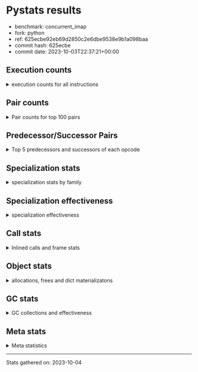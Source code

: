 
# Pystats results

- benchmark: concurrent_imap
- fork: python
- ref: 625ecbe92eb69d2850c2e6dbe9538e9b1a098baa
- commit hash: 625ecbe
- commit date: 2023-10-03T22:37:21+00:00

## Execution counts

<details>
<summary> execution counts for all instructions </summary>

|Name | Count | Self | Cumulative | Miss ratio | 
|---|---:|---:|---:|---:|
| LOAD_FAST | 75,487,589 | 17.6% | 17.6% |  |
| RESUME_CHECK | 27,868,426 | 6.5% | 24.1% | 0.0% |
| STORE_FAST | 22,154,266 | 5.2% | 29.3% |  |
| LOAD_ATTR_INSTANCE_VALUE | 18,320,964 | 4.3% | 33.6% | 0.9% |
| POP_TOP | 18,049,826 | 4.2% | 37.8% |  |
| RETURN_VALUE | 16,538,241 | 3.9% | 41.7% |  |
| POP_JUMP_IF_FALSE | 14,406,095 | 3.4% | 45.0% |  |
| JUMP_BACKWARD | 13,501,705 | 3.2% | 48.2% |  |
| LOAD_GLOBAL_MODULE | 12,732,447 | 3.0% | 51.2% | 0.1% |
| LOAD_FAST_LOAD_FAST | 11,753,686 | 2.7% | 53.9% |  |
| LOAD_CONST | 11,511,153 | 2.7% | 56.6% |  |
| CALL_PY_EXACT_ARGS | 9,355,008 | 2.2% | 58.8% |  |
| INTERPRETER_EXIT | 8,919,875 | 2.1% | 60.9% |  |
| CALL | 8,729,364 | 2.0% | 62.9% |  |
| LOAD_ATTR_METHOD_WITH_VALUES | 8,347,232 | 1.9% | 64.9% | 0.7% |
| LOAD_ATTR | 7,733,911 | 1.8% | 66.7% |  |
| NOP | 7,503,415 | 1.8% | 68.4% |  |
| FOR_ITER_LIST | 7,499,538 | 1.8% | 70.2% |  |
| RETURN_CONST | 6,931,307 | 1.6% | 71.8% |  |
| LOAD_GLOBAL_BUILTIN | 6,536,937 | 1.5% | 73.3% |  |
| PUSH_NULL | 5,522,595 | 1.3% | 74.6% |  |
| COPY | 5,434,445 | 1.3% | 75.9% |  |
| BINARY_OP | 5,293,672 | 1.2% | 77.1% |  |
| TO_BOOL_BOOL | 5,244,836 | 1.2% | 78.3% |  |
| YIELD_VALUE | 5,184,960 | 1.2% | 79.6% |  |
| STORE_FAST_LOAD_FAST | 4,847,040 | 1.1% | 80.7% |  |
| LOAD_ATTR_METHOD_NO_DICT | 4,817,358 | 1.1% | 81.8% |  |
| FOR_ITER_GEN | 4,760,640 | 1.1% | 82.9% |  |
| TO_BOOL_INT | 3,913,356 | 0.9% | 83.8% |  |
| POP_JUMP_IF_NOT_NONE | 3,786,220 | 0.9% | 84.7% |  |
| STORE_FAST_STORE_FAST | 3,621,843 | 0.8% | 85.6% |  |
| BUILD_TUPLE | 3,219,380 | 0.8% | 86.3% |  |
| STORE_ATTR_INSTANCE_VALUE | 3,211,907 | 0.8% | 87.1% | 4.6% |
| COMPARE_OP_INT | 2,809,522 | 0.7% | 87.7% | 0.2% |
| LOAD_ATTR_MODULE | 2,703,011 | 0.6% | 88.4% |  |
| CALL_PY_WITH_DEFAULTS | 2,201,562 | 0.5% | 88.9% |  |
| POP_JUMP_IF_TRUE | 2,036,822 | 0.5% | 89.3% |  |
| SWAP | 1,961,917 | 0.5% | 89.8% |  |
| CALL_FUNCTION_EX | 1,810,122 | 0.4% | 90.2% |  |
| GET_ITER | 1,786,520 | 0.4% | 90.6% |  |
| UNPACK_SEQUENCE_TWO_TUPLE | 1,606,803 | 0.4% | 91.0% |  |
| LOAD_DEREF | 1,376,261 | 0.3% | 91.3% |  |
| BEFORE_WITH | 1,376,244 | 0.3% | 91.7% |  |
| CALL_BUILTIN_FAST | 1,373,275 | 0.3% | 92.0% |  |
| COPY_FREE_VARS | 1,339,181 | 0.3% | 92.3% |  |
| CONTAINS_OP | 1,314,898 | 0.3% | 92.6% |  |
| LOAD_ATTR_NONDESCRIPTOR_WITH_VALUES | 1,295,382 | 0.3% | 92.9% |  |
| LOAD_SUPER_ATTR_METHOD | 1,267,541 | 0.3% | 93.2% |  |
| UNARY_INVERT | 1,264,662 | 0.3% | 93.5% |  |
| JUMP_FORWARD | 1,263,451 | 0.3% | 93.8% |  |
| CALL_METHOD_DESCRIPTOR_FAST | 1,257,285 | 0.3% | 94.1% |  |
| BUILD_MAP | 1,254,883 | 0.3% | 94.4% |  |
| TO_BOOL | 1,185,421 | 0.3% | 94.7% |  |
| BUILD_LIST | 1,136,644 | 0.3% | 94.9% |  |
| CALL_METHOD_DESCRIPTOR_NOARGS | 1,117,078 | 0.3% | 95.2% |  |
| COMPARE_OP_STR | 1,112,547 | 0.3% | 95.4% |  |
| FOR_ITER | 976,760 | 0.2% | 95.7% |  |
| CALL_BUILTIN_CLASS | 969,719 | 0.2% | 95.9% |  |
| STORE_SUBSCR_DICT | 952,322 | 0.2% | 96.1% |  |
| CALL_ISINSTANCE | 895,858 | 0.2% | 96.3% |  |
| UNPACK_SEQUENCE_TUPLE | 876,966 | 0.2% | 96.5% |  |
| CALL_BUILTIN_FAST_WITH_KEYWORDS | 852,486 | 0.2% | 96.7% |  |
| BINARY_OP_ADD_INT | 834,233 | 0.2% | 96.9% |  |
| POP_JUMP_IF_NONE | 833,860 | 0.2% | 97.1% |  |
| EXIT_INIT_CHECK | 790,406 | 0.2% | 97.3% |  |
| CALL_ALLOC_AND_ENTER_INIT | 790,406 | 0.2% | 97.5% |  |
| LOAD_ATTR_PROPERTY | 774,727 | 0.2% | 97.7% | 1.2% |
| CALL_METHOD_DESCRIPTOR_O | 728,554 | 0.2% | 97.8% |  |
| LOAD_FAST_CHECK | 623,283 | 0.1% | 98.0% |  |
| LIST_APPEND | 617,452 | 0.1% | 98.1% |  |
| FOR_ITER_RANGE | 575,232 | 0.1% | 98.3% |  |
| LOAD_FAST_AND_CLEAR | 570,720 | 0.1% | 98.4% |  |
| BINARY_SUBSCR | 478,974 | 0.1% | 98.5% |  |
| CALL_LEN | 470,646 | 0.1% | 98.6% |  |
| CALL_TUPLE_1 | 437,280 | 0.1% | 98.7% |  |
| COMPARE_OP | 434,431 | 0.1% | 98.8% |  |
| DICT_MERGE | 422,880 | 0.1% | 98.9% |  |
| TO_BOOL_LIST | 410,563 | 0.1% | 99.0% |  |
| BINARY_SUBSCR_LIST_INT | 365,432 | 0.1% | 99.1% |  |
| LIST_EXTEND | 357,752 | 0.1% | 99.2% |  |
| LOAD_ATTR_METHOD_LAZY_DICT | 306,744 | 0.1% | 99.3% |  |
| CALL_KW | 265,362 | 0.1% | 99.3% |  |
| BINARY_OP_SUBTRACT_INT | 249,807 | 0.1% | 99.4% |  |
| UNARY_NOT | 210,300 | 0.0% | 99.4% |  |
| CALL_LIST_APPEND | 199,522 | 0.0% | 99.5% |  |
| BINARY_OP_ADD_FLOAT | 191,367 | 0.0% | 99.5% |  |
| TO_BOOL_NONE | 180,323 | 0.0% | 99.6% |  |
| BINARY_OP_SUBTRACT_FLOAT | 179,001 | 0.0% | 99.6% |  |
| CALL_BOUND_METHOD_EXACT_ARGS | 106,222 | 0.0% | 99.6% | 4.1% |
| STORE_DEREF | 103,200 | 0.0% | 99.7% |  |
| MAKE_CELL | 103,200 | 0.0% | 99.7% |  |
| CALL_BUILTIN_O | 95,040 | 0.0% | 99.7% |  |
| BINARY_SUBSCR_DICT | 85,440 | 0.0% | 99.7% |  |
| BINARY_SUBSCR_STR_INT | 84,480 | 0.0% | 99.7% |  |
| BINARY_OP_MULTIPLY_FLOAT | 84,480 | 0.0% | 99.8% |  |
| STORE_ATTR_SLOT | 73,440 | 0.0% | 99.8% |  |
| LOAD_ATTR_SLOT | 73,440 | 0.0% | 99.8% |  |
| LOAD_ATTR_CLASS | 68,646 | 0.0% | 99.8% |  |
| LOAD_SUPER_ATTR_ATTR | 67,200 | 0.0% | 99.8% |  |
| STORE_ATTR | 66,414 | 0.0% | 99.8% |  |
| DELETE_ATTR | 64,797 | 0.0% | 99.9% |  |
| DELETE_SUBSCR | 58,558 | 0.0% | 99.9% |  |
| MAKE_FUNCTION | 44,160 | 0.0% | 99.9% |  |
| FORMAT_SIMPLE | 41,760 | 0.0% | 99.9% |  |
| PUSH_EXC_INFO | 38,595 | 0.0% | 99.9% |  |
| POP_EXCEPT | 38,595 | 0.0% | 99.9% |  |
| IS_OP | 34,885 | 0.0% | 99.9% |  |
| CHECK_EXC_MATCH | 34,275 | 0.0% | 99.9% |  |
| CALL_METHOD_DESCRIPTOR_FAST_WITH_KEYWORDS | 32,640 | 0.0% | 99.9% |  |
| BUILD_STRING | 31,200 | 0.0% | 99.9% |  |
| BINARY_SUBSCR_TUPLE_INT | 28,800 | 0.0% | 99.9% |  |
| SET_FUNCTION_ATTRIBUTE | 28,320 | 0.0% | 100.0% |  |
| IMPORT_NAME | 24,480 | 0.0% | 100.0% |  |
| IMPORT_FROM | 24,480 | 0.0% | 100.0% |  |
| STORE_SUBSCR | 22,773 | 0.0% | 100.0% |  |
| CONVERT_VALUE | 21,120 | 0.0% | 100.0% |  |
| BINARY_OP_INPLACE_ADD_UNICODE | 20,640 | 0.0% | 100.0% |  |
| FOR_ITER_TUPLE | 20,160 | 0.0% | 100.0% |  |
| RETURN_GENERATOR | 13,920 | 0.0% | 100.0% |  |
| BINARY_SLICE | 13,920 | 0.0% | 100.0% |  |
| RERAISE | 12,960 | 0.0% | 100.0% |  |
| END_FOR | 8,640 | 0.0% | 100.0% |  |
| CALL_STR_1 | 8,640 | 0.0% | 100.0% |  |
| WITH_EXCEPT_START | 4,320 | 0.0% | 100.0% |  |
| RAISE_VARARGS | 4,320 | 0.0% | 100.0% |  |
| BINARY_OP_ADD_UNICODE | 1,920 | 0.0% | 100.0% |  |
| CALL_TYPE_1 | 960 | 0.0% | 100.0% |  |
| TO_BOOL_ALWAYS_TRUE | 805 | 0.0% | 100.0% |  |
| LOAD_GLOBAL | 202 | 0.0% | 100.0% |  |


</details>

## Pair counts

<details>
<summary> Pair counts for top 100 pairs </summary>

|Pair | Count | Self | Cumulative | 
|---|---:|---:|---:|
| LOAD_FAST LOAD_ATTR_INSTANCE_VALUE | 16,564,142 | 3.9% | 3.9% |
| RESUME_CHECK LOAD_FAST | 15,606,613 | 3.6% | 7.5% |
| STORE_FAST LOAD_FAST | 9,639,839 | 2.3% | 9.8% |
| CALL_PY_EXACT_ARGS RESUME_CHECK | 9,320,448 | 2.2% | 11.9% |
| CACHE RESUME_CHECK | 8,836,836 | 2.1% | 14.0% |
| LOAD_FAST RETURN_VALUE | 8,029,308 | 1.9% | 15.9% |
| RETURN_VALUE INTERPRETER_EXIT | 7,823,395 | 1.8% | 17.7% |
| POP_TOP JUMP_BACKWARD | 6,531,937 | 1.5% | 19.2% |
| LOAD_FAST LOAD_ATTR_METHOD_WITH_VALUES | 5,994,171 | 1.4% | 20.6% |
| LOAD_FAST LOAD_ATTR | 5,989,766 | 1.4% | 22.0% |
| JUMP_BACKWARD FOR_ITER_LIST | 5,952,494 | 1.4% | 23.4% |
| POP_JUMP_IF_FALSE LOAD_FAST | 5,898,649 | 1.4% | 24.8% |
| POP_TOP LOAD_FAST | 5,632,034 | 1.3% | 26.1% |
| RESUME_CHECK POP_TOP | 5,184,960 | 1.2% | 27.3% |
| RETURN_CONST POP_TOP | 4,905,319 | 1.1% | 28.5% |
| NOP LOAD_FAST | 4,771,126 | 1.1% | 29.6% |
| YIELD_VALUE STORE_FAST | 4,752,000 | 1.1% | 30.7% |
| JUMP_BACKWARD FOR_ITER_GEN | 4,752,000 | 1.1% | 31.8% |
| FOR_ITER_GEN RESUME_CHECK | 4,752,000 | 1.1% | 32.9% |
| STORE_FAST_LOAD_FAST YIELD_VALUE | 4,320,000 | 1.0% | 33.9% |
| STORE_FAST JUMP_BACKWARD | 4,320,000 | 1.0% | 34.9% |
| FOR_ITER_LIST STORE_FAST_LOAD_FAST | 4,320,000 | 1.0% | 35.9% |
| LOAD_ATTR_METHOD_WITH_VALUES CALL_PY_EXACT_ARGS | 4,204,640 | 1.0% | 36.9% |
| LOAD_ATTR_INSTANCE_VALUE LOAD_ATTR_METHOD_NO_DICT | 4,191,295 | 1.0% | 37.9% |
| TO_BOOL_INT POP_JUMP_IF_FALSE | 3,913,356 | 0.9% | 38.8% |
| LOAD_FAST CALL_PY_EXACT_ARGS | 3,908,380 | 0.9% | 39.7% |
| TO_BOOL_BOOL POP_JUMP_IF_FALSE | 3,655,080 | 0.9% | 40.6% |
| LOAD_FAST LOAD_GLOBAL_MODULE | 3,643,757 | 0.9% | 41.4% |
| LOAD_GLOBAL_BUILTIN LOAD_FAST | 3,014,791 | 0.7% | 42.1% |
| LOAD_FAST LOAD_CONST | 2,962,210 | 0.7% | 42.8% |
| STORE_FAST NOP | 2,870,693 | 0.7% | 43.5% |
| LOAD_GLOBAL_MODULE BINARY_OP | 2,839,576 | 0.7% | 44.2% |
| LOAD_CONST LOAD_CONST | 2,832,734 | 0.7% | 44.8% |
| COMPARE_OP_INT POP_JUMP_IF_FALSE | 2,807,207 | 0.7% | 45.5% |
| LOAD_ATTR_INSTANCE_VALUE LOAD_FAST | 2,782,251 | 0.6% | 46.1% |
| LOAD_FAST PUSH_NULL | 2,757,776 | 0.6% | 46.8% |
| RESUME_CHECK LOAD_GLOBAL_BUILTIN | 2,733,639 | 0.6% | 47.4% |
| LOAD_FAST_LOAD_FAST LOAD_FAST | 2,729,630 | 0.6% | 48.1% |
| LOAD_GLOBAL_MODULE LOAD_ATTR_MODULE | 2,702,918 | 0.6% | 48.7% |
| PUSH_NULL LOAD_FAST | 2,608,187 | 0.6% | 49.3% |
| LOAD_ATTR LOAD_FAST | 2,605,813 | 0.6% | 49.9% |
| LOAD_ATTR_METHOD_WITH_VALUES LOAD_FAST | 2,545,814 | 0.6% | 50.5% |
| CALL STORE_FAST | 2,520,357 | 0.6% | 51.1% |
| POP_JUMP_IF_FALSE RETURN_CONST | 2,354,621 | 0.6% | 51.6% |
| RESUME_CHECK LOAD_GLOBAL_MODULE | 2,326,834 | 0.5% | 52.2% |
| LOAD_FAST STORE_ATTR_INSTANCE_VALUE | 2,187,531 | 0.5% | 52.7% |
| COPY TO_BOOL_INT | 2,147,560 | 0.5% | 53.2% |
| BINARY_OP COPY | 2,147,560 | 0.5% | 53.7% |
| LOAD_GLOBAL_MODULE LOAD_FAST_LOAD_FAST | 1,992,672 | 0.5% | 54.2% |
| COPY STORE_FAST | 1,972,800 | 0.5% | 54.6% |
| STORE_FAST COPY | 1,972,320 | 0.5% | 55.1% |
| LOAD_CONST CALL | 1,958,368 | 0.5% | 55.5% |
| LOAD_ATTR_METHOD_NO_DICT LOAD_FAST | 1,891,747 | 0.4% | 56.0% |
| CALL RETURN_VALUE | 1,859,698 | 0.4% | 56.4% |
| LOAD_FAST POP_JUMP_IF_NOT_NONE | 1,799,068 | 0.4% | 56.8% |
| RETURN_VALUE STORE_FAST | 1,713,567 | 0.4% | 57.2% |
| LOAD_ATTR_MODULE PUSH_NULL | 1,709,209 | 0.4% | 57.6% |
| CALL POP_TOP | 1,698,556 | 0.4% | 58.0% |
| STORE_ATTR_INSTANCE_VALUE RETURN_CONST | 1,638,892 | 0.4% | 58.4% |
| LOAD_GLOBAL_MODULE LOAD_FAST | 1,606,268 | 0.4% | 58.8% |
| UNPACK_SEQUENCE_TWO_TUPLE STORE_FAST_STORE_FAST | 1,601,523 | 0.4% | 59.2% |
| LOAD_FAST_LOAD_FAST LOAD_FAST_LOAD_FAST | 1,536,974 | 0.4% | 59.5% |
| LOAD_CONST COMPARE_OP_INT | 1,534,970 | 0.4% | 59.9% |
| PUSH_NULL CALL | 1,524,395 | 0.4% | 60.2% |
| POP_JUMP_IF_NOT_NONE LOAD_FAST | 1,521,599 | 0.4% | 60.6% |
| RETURN_VALUE RETURN_VALUE | 1,479,566 | 0.3% | 60.9% |
| LOAD_FAST_LOAD_FAST CALL | 1,437,201 | 0.3% | 61.3% |
| POP_TOP RETURN_CONST | 1,428,260 | 0.3% | 61.6% |
| LOAD_ATTR_INSTANCE_VALUE TO_BOOL_BOOL | 1,399,973 | 0.3% | 61.9% |
| LOAD_FAST CALL_FUNCTION_EX | 1,387,242 | 0.3% | 62.3% |
| TO_BOOL_BOOL POP_JUMP_IF_TRUE | 1,379,456 | 0.3% | 62.6% |
| LOAD_ATTR_INSTANCE_VALUE LOAD_ATTR | 1,355,617 | 0.3% | 62.9% |
| NOP LOAD_GLOBAL_MODULE | 1,344,161 | 0.3% | 63.2% |
| COPY_FREE_VARS RESUME_CHECK | 1,339,181 | 0.3% | 63.5% |
| LOAD_GLOBAL_BUILTIN LOAD_DEREF | 1,334,741 | 0.3% | 63.8% |
| LOAD_DEREF LOAD_FAST | 1,334,741 | 0.3% | 64.2% |
| CALL_PY_WITH_DEFAULTS RESUME_CHECK | 1,318,664 | 0.3% | 64.5% |
| CONTAINS_OP POP_JUMP_IF_FALSE | 1,314,898 | 0.3% | 64.8% |
| LOAD_ATTR_INSTANCE_VALUE CONTAINS_OP | 1,314,891 | 0.3% | 65.1% |
| LOAD_FAST BUILD_TUPLE | 1,307,698 | 0.3% | 65.4% |
| POP_TOP LOAD_CONST | 1,300,678 | 0.3% | 65.7% |
| LOAD_FAST_LOAD_FAST LOAD_ATTR_INSTANCE_VALUE | 1,293,195 | 0.3% | 66.0% |
| LOAD_FAST LOAD_SUPER_ATTR_METHOD | 1,267,541 | 0.3% | 66.3% |
| UNARY_INVERT BINARY_OP | 1,264,662 | 0.3% | 66.6% |
| LOAD_FAST CALL_METHOD_DESCRIPTOR_FAST | 1,252,661 | 0.3% | 66.9% |
| FOR_ITER_LIST STORE_FAST | 1,250,730 | 0.3% | 67.2% |
| STORE_FAST_STORE_FAST LOAD_FAST | 1,197,764 | 0.3% | 67.4% |
| LOAD_CONST LOAD_FAST | 1,194,733 | 0.3% | 67.7% |
| LOAD_ATTR_INSTANCE_VALUE RETURN_VALUE | 1,181,782 | 0.3% | 68.0% |
| GET_ITER FOR_ITER_LIST | 1,177,766 | 0.3% | 68.3% |
| POP_TOP NOP | 1,177,455 | 0.3% | 68.5% |
| LOAD_FAST TO_BOOL | 1,144,527 | 0.3% | 68.8% |
| LOAD_FAST GET_ITER | 1,131,484 | 0.3% | 69.1% |
| RETURN_VALUE POP_TOP | 1,124,855 | 0.3% | 69.3% |
| POP_JUMP_IF_FALSE LOAD_FAST_LOAD_FAST | 1,112,011 | 0.3% | 69.6% |
| POP_JUMP_IF_FALSE POP_TOP | 1,108,380 | 0.3% | 69.9% |
| POP_JUMP_IF_FALSE LOAD_GLOBAL_MODULE | 1,090,182 | 0.3% | 70.1% |
| LOAD_ATTR_INSTANCE_VALUE LOAD_GLOBAL_MODULE | 1,085,502 | 0.3% | 70.4% |
| LOAD_ATTR_METHOD_NO_DICT CALL | 1,085,385 | 0.3% | 70.6% |
| BINARY_OP STORE_FAST | 1,084,340 | 0.3% | 70.9% |


</details>

## Predecessor/Successor Pairs

<details>
<summary> Top 5 predecessors and successors of each opcode </summary>

### BINARY_SLICE

<details>
<summary> Successors and predecessors for BINARY_SLICE </summary>

|Predecessors | Count | Percentage | 
|---|---:|---:|
| BINARY_OP_ADD_INT | 13,920 | 100.0% |

|Successors | Count | Percentage | 
|---|---:|---:|
| CALL_PY_EXACT_ARGS | 13,920 | 100.0% |


</details>

### CACHE

<details>
<summary> Successors and predecessors for CACHE </summary>

|Predecessors | Count | Percentage | 
|---|---:|---:|

|Successors | Count | Percentage | 
|---|---:|---:|
| RESUME_CHECK | 8,836,836 | 99.0% |
| COPY_FREE_VARS | 82,080 | 0.9% |
| POP_TOP | 5,280 | 0.1% |


</details>

### BEFORE_WITH

<details>
<summary> Successors and predecessors for BEFORE_WITH </summary>

|Predecessors | Count | Percentage | 
|---|---:|---:|
| LOAD_ATTR_INSTANCE_VALUE | 940,242 | 68.3% |
| RETURN_VALUE | 369,763 | 26.9% |
| LOAD_GLOBAL_MODULE | 61,919 | 4.5% |
| CALL | 4,320 | 0.3% |

|Successors | Count | Percentage | 
|---|---:|---:|
| POP_TOP | 1,002,161 | 72.8% |
| STORE_FAST | 374,083 | 27.2% |


</details>

### BINARY_OP_INPLACE_ADD_UNICODE

<details>
<summary> Successors and predecessors for BINARY_OP_INPLACE_ADD_UNICODE </summary>

|Predecessors | Count | Percentage | 
|---|---:|---:|
| BUILD_STRING | 20,640 | 100.0% |

|Successors | Count | Percentage | 
|---|---:|---:|
| LOAD_FAST_LOAD_FAST | 20,640 | 100.0% |


</details>

### BINARY_SUBSCR

<details>
<summary> Successors and predecessors for BINARY_SUBSCR </summary>

|Predecessors | Count | Percentage | 
|---|---:|---:|
| LOAD_FAST_LOAD_FAST | 432,000 | 90.2% |
| LOAD_CONST | 46,755 | 9.8% |
| BINARY_SUBSCR | 219 | 0.0% |

|Successors | Count | Percentage | 
|---|---:|---:|
| LOAD_ATTR_METHOD_WITH_VALUES | 432,000 | 90.2% |
| STORE_FAST | 46,755 | 9.8% |
| BINARY_SUBSCR | 219 | 0.0% |


</details>

### CHECK_EXC_MATCH

<details>
<summary> Successors and predecessors for CHECK_EXC_MATCH </summary>

|Predecessors | Count | Percentage | 
|---|---:|---:|
| LOAD_GLOBAL_BUILTIN | 30,435 | 88.8% |
| LOAD_ATTR_MODULE | 3,840 | 11.2% |

|Successors | Count | Percentage | 
|---|---:|---:|
| POP_JUMP_IF_FALSE | 34,275 | 100.0% |


</details>

### DELETE_SUBSCR

<details>
<summary> Successors and predecessors for DELETE_SUBSCR </summary>

|Predecessors | Count | Percentage | 
|---|---:|---:|
| LOAD_FAST | 28,319 | 48.4% |
| CALL | 20,639 | 35.2% |
| LOAD_ATTR_INSTANCE_VALUE | 9,599 | 16.4% |
| LOAD_ATTR | 1 | 0.0% |

|Successors | Count | Percentage | 
|---|---:|---:|
| LOAD_CONST | 45,599 | 77.9% |
| RETURN_CONST | 7,679 | 13.1% |
| LOAD_FAST | 5,280 | 9.0% |


</details>

### END_FOR

<details>
<summary> Successors and predecessors for END_FOR </summary>

|Predecessors | Count | Percentage | 
|---|---:|---:|
| RETURN_CONST | 8,640 | 100.0% |

|Successors | Count | Percentage | 
|---|---:|---:|
| NOP | 4,320 | 50.0% |
| LOAD_FAST | 4,320 | 50.0% |


</details>

### EXIT_INIT_CHECK

<details>
<summary> Successors and predecessors for EXIT_INIT_CHECK </summary>

|Predecessors | Count | Percentage | 
|---|---:|---:|
| RETURN_CONST | 790,406 | 100.0% |

|Successors | Count | Percentage | 
|---|---:|---:|
| RETURN_VALUE | 790,406 | 100.0% |


</details>

### FORMAT_SIMPLE

<details>
<summary> Successors and predecessors for FORMAT_SIMPLE </summary>

|Predecessors | Count | Percentage | 
|---|---:|---:|
| CONVERT_VALUE | 21,120 | 50.6% |
| LOAD_FAST | 20,640 | 49.4% |

|Successors | Count | Percentage | 
|---|---:|---:|
| LOAD_CONST | 31,200 | 74.7% |
| BUILD_STRING | 10,560 | 25.3% |


</details>

### GET_ITER

<details>
<summary> Successors and predecessors for GET_ITER </summary>

|Predecessors | Count | Percentage | 
|---|---:|---:|
| LOAD_FAST | 1,131,484 | 63.3% |
| STORE_FAST_LOAD_FAST | 432,000 | 24.2% |
| CALL_BUILTIN_CLASS | 202,876 | 11.4% |
| CALL | 10,560 | 0.6% |
| RETURN_VALUE | 4,320 | 0.2% |

|Successors | Count | Percentage | 
|---|---:|---:|
| FOR_ITER_LIST | 1,177,766 | 65.9% |
| LOAD_FAST_AND_CLEAR | 379,838 | 21.3% |
| FOR_ITER_RANGE | 197,716 | 11.1% |
| FOR_ITER_TUPLE | 8,640 | 0.5% |
| FOR_ITER_GEN | 8,640 | 0.5% |


</details>

### INTERPRETER_EXIT

<details>
<summary> Successors and predecessors for INTERPRETER_EXIT </summary>

|Predecessors | Count | Percentage | 
|---|---:|---:|
| RETURN_VALUE | 7,823,395 | 87.7% |
| RETURN_CONST | 663,520 | 7.4% |
| YIELD_VALUE | 432,960 | 4.9% |

|Successors | Count | Percentage | 
|---|---:|---:|


</details>

### MAKE_FUNCTION

<details>
<summary> Successors and predecessors for MAKE_FUNCTION </summary>

|Predecessors | Count | Percentage | 
|---|---:|---:|
| LOAD_CONST | 44,160 | 100.0% |

|Successors | Count | Percentage | 
|---|---:|---:|
| SET_FUNCTION_ATTRIBUTE | 28,320 | 64.1% |
| STORE_FAST | 10,560 | 23.9% |
| LOAD_FAST | 5,280 | 12.0% |


</details>

### NOP

<details>
<summary> Successors and predecessors for NOP </summary>

|Predecessors | Count | Percentage | 
|---|---:|---:|
| STORE_FAST | 2,870,693 | 38.3% |
| POP_TOP | 1,177,455 | 15.7% |
| RESUME_CHECK | 1,034,098 | 13.8% |
| POP_JUMP_IF_FALSE | 1,001,127 | 13.3% |
| JUMP_BACKWARD | 816,000 | 10.9% |

|Successors | Count | Percentage | 
|---|---:|---:|
| LOAD_FAST | 4,771,126 | 63.6% |
| LOAD_GLOBAL_MODULE | 1,344,161 | 17.9% |
| LOAD_GLOBAL_BUILTIN | 545,608 | 7.3% |
| LOAD_FAST_LOAD_FAST | 437,280 | 5.8% |
| LOAD_CONST | 396,960 | 5.3% |


</details>

### POP_EXCEPT

<details>
<summary> Successors and predecessors for POP_EXCEPT </summary>

|Predecessors | Count | Percentage | 
|---|---:|---:|
| JUMP_FORWARD | 26,115 | 67.7% |
| COPY | 8,640 | 22.4% |
| POP_TOP | 3,840 | 9.9% |

|Successors | Count | Percentage | 
|---|---:|---:|
| JUMP_BACKWARD | 26,115 | 67.7% |
| RERAISE | 8,640 | 22.4% |
| JUMP_FORWARD | 3,840 | 9.9% |


</details>

### POP_TOP

<details>
<summary> Successors and predecessors for POP_TOP </summary>

|Predecessors | Count | Percentage | 
|---|---:|---:|
| RESUME_CHECK | 5,184,960 | 28.7% |
| RETURN_CONST | 4,905,319 | 27.2% |
| CALL | 1,698,556 | 9.4% |
| RETURN_VALUE | 1,124,855 | 6.2% |
| POP_JUMP_IF_FALSE | 1,108,380 | 6.1% |

|Successors | Count | Percentage | 
|---|---:|---:|
| JUMP_BACKWARD | 6,531,937 | 36.2% |
| LOAD_FAST | 5,632,034 | 31.2% |
| RETURN_CONST | 1,428,260 | 7.9% |
| LOAD_CONST | 1,300,678 | 7.2% |
| NOP | 1,177,455 | 6.5% |


</details>

### PUSH_EXC_INFO

<details>
<summary> Successors and predecessors for PUSH_EXC_INFO </summary>

|Predecessors | Count | Percentage | 
|---|---:|---:|
| CALL_METHOD_DESCRIPTOR_NOARGS | 30,435 | 78.9% |
| RERAISE | 4,320 | 11.2% |
| CALL_KW | 3,840 | 9.9% |

|Successors | Count | Percentage | 
|---|---:|---:|
| LOAD_GLOBAL_BUILTIN | 30,435 | 78.9% |
| WITH_EXCEPT_START | 4,320 | 11.2% |
| LOAD_GLOBAL_MODULE | 3,840 | 9.9% |


</details>

### PUSH_NULL

<details>
<summary> Successors and predecessors for PUSH_NULL </summary>

|Predecessors | Count | Percentage | 
|---|---:|---:|
| LOAD_FAST | 2,757,776 | 49.9% |
| LOAD_ATTR_MODULE | 1,709,209 | 30.9% |
| LOAD_ATTR | 961,410 | 17.4% |
| LOAD_SUPER_ATTR_ATTR | 67,200 | 1.2% |
| LOAD_ATTR_INSTANCE_VALUE | 25,920 | 0.5% |

|Successors | Count | Percentage | 
|---|---:|---:|
| LOAD_FAST | 2,608,187 | 47.2% |
| CALL | 1,524,395 | 27.6% |
| LOAD_FAST_LOAD_FAST | 1,046,412 | 18.9% |
| LOAD_CONST | 240,329 | 4.4% |
| CALL_BOUND_METHOD_EXACT_ARGS | 48,552 | 0.9% |


</details>

### RETURN_GENERATOR

<details>
<summary> Successors and predecessors for RETURN_GENERATOR </summary>

|Predecessors | Count | Percentage | 
|---|---:|---:|
| CALL_PY_EXACT_ARGS | 13,920 | 100.0% |

|Successors | Count | Percentage | 
|---|---:|---:|
| STORE_FAST | 4,320 | 31.0% |
| RETURN_VALUE | 4,320 | 31.0% |
| LOAD_FAST | 4,320 | 31.0% |
| CALL_METHOD_DESCRIPTOR_O | 960 | 6.9% |


</details>

### RETURN_VALUE

<details>
<summary> Successors and predecessors for RETURN_VALUE </summary>

|Predecessors | Count | Percentage | 
|---|---:|---:|
| LOAD_FAST | 8,029,308 | 48.5% |
| CALL | 1,859,698 | 11.2% |
| RETURN_VALUE | 1,479,566 | 8.9% |
| LOAD_ATTR_INSTANCE_VALUE | 1,181,782 | 7.1% |
| CALL_FUNCTION_EX | 948,882 | 5.7% |

|Successors | Count | Percentage | 
|---|---:|---:|
| INTERPRETER_EXIT | 7,823,395 | 47.3% |
| STORE_FAST | 1,713,567 | 10.4% |
| RETURN_VALUE | 1,479,566 | 8.9% |
| POP_TOP | 1,124,855 | 6.8% |
| LOAD_FAST_LOAD_FAST | 882,898 | 5.3% |


</details>

### STORE_SUBSCR

<details>
<summary> Successors and predecessors for STORE_SUBSCR </summary>

|Predecessors | Count | Percentage | 
|---|---:|---:|
| BUILD_TUPLE | 10,560 | 46.4% |
| LOAD_FAST | 7,693 | 33.8% |
| LOAD_ATTR_INSTANCE_VALUE | 4,320 | 19.0% |
| STORE_SUBSCR | 200 | 0.9% |

|Successors | Count | Percentage | 
|---|---:|---:|
| RETURN_CONST | 14,880 | 65.3% |
| LOAD_GLOBAL_MODULE | 7,680 | 33.7% |
| STORE_SUBSCR | 200 | 0.9% |
| LOAD_FAST | 7 | 0.0% |
| STORE_SUBSCR_DICT | 6 | 0.0% |


</details>

### TO_BOOL

<details>
<summary> Successors and predecessors for TO_BOOL </summary>

|Predecessors | Count | Percentage | 
|---|---:|---:|
| LOAD_FAST | 1,144,527 | 96.6% |
| LOAD_ATTR_INSTANCE_VALUE | 39,841 | 3.4% |
| TO_BOOL | 1,042 | 0.1% |
| LOAD_ATTR | 6 | 0.0% |
| RETURN_VALUE | 5 | 0.0% |

|Successors | Count | Percentage | 
|---|---:|---:|
| POP_JUMP_IF_TRUE | 631,528 | 53.3% |
| POP_JUMP_IF_FALSE | 552,848 | 46.6% |
| TO_BOOL | 1,042 | 0.1% |
| TO_BOOL_BOOL | 3 | 0.0% |


</details>

### UNARY_INVERT

<details>
<summary> Successors and predecessors for UNARY_INVERT </summary>

|Predecessors | Count | Percentage | 
|---|---:|---:|
| BINARY_OP | 882,898 | 69.8% |
| LOAD_ATTR_NONDESCRIPTOR_WITH_VALUES | 381,764 | 30.2% |

|Successors | Count | Percentage | 
|---|---:|---:|
| BINARY_OP | 1,264,662 | 100.0% |


</details>

### UNARY_NOT

<details>
<summary> Successors and predecessors for UNARY_NOT </summary>

|Predecessors | Count | Percentage | 
|---|---:|---:|
| TO_BOOL_BOOL | 210,300 | 100.0% |

|Successors | Count | Percentage | 
|---|---:|---:|
| RETURN_VALUE | 210,300 | 100.0% |


</details>

### WITH_EXCEPT_START

<details>
<summary> Successors and predecessors for WITH_EXCEPT_START </summary>

|Predecessors | Count | Percentage | 
|---|---:|---:|
| PUSH_EXC_INFO | 4,320 | 100.0% |

|Successors | Count | Percentage | 
|---|---:|---:|
| TO_BOOL_NONE | 4,320 | 100.0% |


</details>

### BINARY_OP

<details>
<summary> Successors and predecessors for BINARY_OP </summary>

|Predecessors | Count | Percentage | 
|---|---:|---:|
| LOAD_GLOBAL_MODULE | 2,839,576 | 53.6% |
| UNARY_INVERT | 1,264,662 | 23.9% |
| POP_JUMP_IF_FALSE | 882,898 | 16.7% |
| LOAD_ATTR | 201,442 | 3.8% |
| LOAD_FAST_LOAD_FAST | 62,880 | 1.2% |

|Successors | Count | Percentage | 
|---|---:|---:|
| COPY | 2,147,560 | 40.6% |
| STORE_FAST | 1,084,340 | 20.5% |
| UNARY_INVERT | 882,898 | 16.7% |
| TO_BOOL_INT | 882,898 | 16.7% |
| BUILD_TUPLE | 190,882 | 3.6% |


</details>

### BUILD_LIST

<details>
<summary> Successors and predecessors for BUILD_LIST </summary>

|Predecessors | Count | Percentage | 
|---|---:|---:|
| SWAP | 379,838 | 33.4% |
| JUMP_FORWARD | 369,763 | 32.5% |
| LOAD_FAST | 191,367 | 16.8% |
| POP_TOP | 178,396 | 15.7% |
| STORE_ATTR_INSTANCE_VALUE | 7,680 | 0.7% |

|Successors | Count | Percentage | 
|---|---:|---:|
| LOAD_FAST | 382,243 | 33.6% |
| SWAP | 379,838 | 33.4% |
| STORE_FAST | 370,723 | 32.6% |
| RETURN_VALUE | 3,840 | 0.3% |


</details>

### BUILD_MAP

<details>
<summary> Successors and predecessors for BUILD_MAP </summary>

|Predecessors | Count | Percentage | 
|---|---:|---:|
| BUILD_TUPLE | 432,000 | 34.4% |
| LOAD_FAST | 396,960 | 31.6% |
| RESUME_CHECK | 377,443 | 30.1% |
| LOAD_ATTR_INSTANCE_VALUE | 25,920 | 2.1% |
| POP_JUMP_IF_NOT_NONE | 12,960 | 1.0% |

|Successors | Count | Percentage | 
|---|---:|---:|
| LOAD_FAST | 809,923 | 64.5% |
| BUILD_TUPLE | 432,000 | 34.4% |
| STORE_FAST | 12,960 | 1.0% |


</details>

### BUILD_STRING

<details>
<summary> Successors and predecessors for BUILD_STRING </summary>

|Predecessors | Count | Percentage | 
|---|---:|---:|
| LOAD_CONST | 20,640 | 66.2% |
| FORMAT_SIMPLE | 10,560 | 33.8% |

|Successors | Count | Percentage | 
|---|---:|---:|
| BINARY_OP_INPLACE_ADD_UNICODE | 20,640 | 66.2% |
| RETURN_VALUE | 10,560 | 33.8% |


</details>

### BUILD_TUPLE

<details>
<summary> Successors and predecessors for BUILD_TUPLE </summary>

|Predecessors | Count | Percentage | 
|---|---:|---:|
| LOAD_FAST | 1,307,698 | 40.6% |
| LOAD_FAST_LOAD_FAST | 870,240 | 27.0% |
| BUILD_MAP | 432,000 | 13.4% |
| RETURN_VALUE | 384,000 | 11.9% |
| BINARY_OP | 190,882 | 5.9% |

|Successors | Count | Percentage | 
|---|---:|---:|
| CALL | 883,858 | 27.5% |
| YIELD_VALUE | 864,000 | 26.8% |
| BUILD_MAP | 432,000 | 13.4% |
| STORE_FAST | 384,000 | 11.9% |
| CALL_BUILTIN_FAST_WITH_KEYWORDS | 384,000 | 11.9% |


</details>

### CALL

<details>
<summary> Successors and predecessors for CALL </summary>

|Predecessors | Count | Percentage | 
|---|---:|---:|
| LOAD_CONST | 1,958,368 | 22.4% |
| PUSH_NULL | 1,524,395 | 17.5% |
| LOAD_FAST_LOAD_FAST | 1,437,201 | 16.5% |
| LOAD_ATTR_METHOD_NO_DICT | 1,085,385 | 12.4% |
| BUILD_TUPLE | 883,858 | 10.1% |

|Successors | Count | Percentage | 
|---|---:|---:|
| STORE_FAST | 2,520,357 | 28.9% |
| RETURN_VALUE | 1,859,698 | 21.3% |
| POP_TOP | 1,698,556 | 19.5% |
| LOAD_FAST | 780,610 | 8.9% |
| TO_BOOL_BOOL | 547,948 | 6.3% |


</details>

### CALL_FUNCTION_EX

<details>
<summary> Successors and predecessors for CALL_FUNCTION_EX </summary>

|Predecessors | Count | Percentage | 
|---|---:|---:|
| LOAD_FAST | 1,387,242 | 76.6% |
| DICT_MERGE | 422,880 | 23.4% |

|Successors | Count | Percentage | 
|---|---:|---:|
| RETURN_VALUE | 948,882 | 52.4% |
| RESUME_CHECK | 401,280 | 22.2% |
| CALL_BUILTIN_CLASS | 384,000 | 21.2% |
| POP_TOP | 71,520 | 4.0% |
| STORE_FAST | 4,320 | 0.2% |


</details>

### CALL_KW

<details>
<summary> Successors and predecessors for CALL_KW </summary>

|Predecessors | Count | Percentage | 
|---|---:|---:|
| LOAD_CONST | 265,362 | 100.0% |

|Successors | Count | Percentage | 
|---|---:|---:|
| RESUME_CHECK | 213,436 | 80.4% |
| LOAD_FAST | 21,600 | 8.1% |
| RETURN_VALUE | 15,840 | 6.0% |
| STORE_FAST | 10,560 | 4.0% |
| PUSH_EXC_INFO | 3,840 | 1.4% |


</details>

### COMPARE_OP

<details>
<summary> Successors and predecessors for COMPARE_OP </summary>

|Predecessors | Count | Percentage | 
|---|---:|---:|
| LOAD_CONST | 433,502 | 99.8% |
| LOAD_ATTR_INSTANCE_VALUE | 560 | 0.1% |
| COMPARE_OP | 287 | 0.1% |
| COMPARE_OP_INT | 70 | 0.0% |
| LOAD_GLOBAL_MODULE | 10 | 0.0% |

|Successors | Count | Percentage | 
|---|---:|---:|
| POP_JUMP_IF_FALSE | 434,019 | 99.9% |
| COMPARE_OP | 287 | 0.1% |
| COMPARE_OP_INT | 113 | 0.0% |
| COMPARE_OP_STR | 10 | 0.0% |
| POP_JUMP_IF_TRUE | 2 | 0.0% |


</details>

### CONTAINS_OP

<details>
<summary> Successors and predecessors for CONTAINS_OP </summary>

|Predecessors | Count | Percentage | 
|---|---:|---:|
| LOAD_ATTR_INSTANCE_VALUE | 1,314,891 | 100.0% |
| LOAD_ATTR | 7 | 0.0% |

|Successors | Count | Percentage | 
|---|---:|---:|
| POP_JUMP_IF_FALSE | 1,314,898 | 100.0% |


</details>

### CONVERT_VALUE

<details>
<summary> Successors and predecessors for CONVERT_VALUE </summary>

|Predecessors | Count | Percentage | 
|---|---:|---:|
| CALL_BUILTIN_FAST | 10,560 | 50.0% |
| BINARY_SUBSCR_DICT | 10,560 | 50.0% |

|Successors | Count | Percentage | 
|---|---:|---:|
| FORMAT_SIMPLE | 21,120 | 100.0% |


</details>

### COPY

<details>
<summary> Successors and predecessors for COPY </summary>

|Predecessors | Count | Percentage | 
|---|---:|---:|
| BINARY_OP | 2,147,560 | 39.5% |
| STORE_FAST | 1,972,320 | 36.3% |
| LOAD_CONST | 825,600 | 15.2% |
| LOAD_FAST | 442,560 | 8.1% |
| STORE_ATTR_INSTANCE_VALUE | 15,840 | 0.3% |

|Successors | Count | Percentage | 
|---|---:|---:|
| TO_BOOL_INT | 2,147,560 | 39.5% |
| STORE_FAST | 1,972,800 | 36.3% |
| STORE_FAST_STORE_FAST | 820,320 | 15.1% |
| LOAD_ATTR_INSTANCE_VALUE | 431,987 | 7.9% |
| LOAD_FAST | 21,120 | 0.4% |


</details>

### COPY_FREE_VARS

<details>
<summary> Successors and predecessors for COPY_FREE_VARS </summary>

|Predecessors | Count | Percentage | 
|---|---:|---:|
| CALL_PY_WITH_DEFAULTS | 882,898 | 65.9% |
| CALL_ALLOC_AND_ENTER_INIT | 369,763 | 27.6% |
| CACHE | 82,080 | 6.1% |
| CALL | 4,320 | 0.3% |
| CALL_FUNCTION_EX | 120 | 0.0% |

|Successors | Count | Percentage | 
|---|---:|---:|
| RESUME_CHECK | 1,339,181 | 100.0% |


</details>

### DELETE_ATTR

<details>
<summary> Successors and predecessors for DELETE_ATTR </summary>

|Predecessors | Count | Percentage | 
|---|---:|---:|
| LOAD_FAST | 64,797 | 100.0% |

|Successors | Count | Percentage | 
|---|---:|---:|
| LOAD_FAST | 43,198 | 66.7% |
| RETURN_CONST | 20,639 | 31.9% |
| LOAD_GLOBAL_MODULE | 960 | 1.5% |


</details>

### DICT_MERGE

<details>
<summary> Successors and predecessors for DICT_MERGE </summary>

|Predecessors | Count | Percentage | 
|---|---:|---:|
| LOAD_FAST | 396,960 | 93.9% |
| LOAD_ATTR_INSTANCE_VALUE | 25,920 | 6.1% |

|Successors | Count | Percentage | 
|---|---:|---:|
| CALL_FUNCTION_EX | 422,880 | 100.0% |


</details>

### FOR_ITER

<details>
<summary> Successors and predecessors for FOR_ITER </summary>

|Predecessors | Count | Percentage | 
|---|---:|---:|
| JUMP_BACKWARD | 952,800 | 97.5% |
| SWAP | 10,560 | 1.1% |
| GET_ITER | 8,640 | 0.9% |
| LOAD_FAST | 4,320 | 0.4% |
| FOR_ITER | 440 | 0.0% |

|Successors | Count | Percentage | 
|---|---:|---:|
| STORE_FAST_LOAD_FAST | 516,480 | 52.9% |
| UNPACK_SEQUENCE_TWO_TUPLE | 436,320 | 44.7% |
| SWAP | 10,560 | 1.1% |
| RETURN_CONST | 8,640 | 0.9% |
| LOAD_GLOBAL_MODULE | 4,320 | 0.4% |


</details>

### IMPORT_FROM

<details>
<summary> Successors and predecessors for IMPORT_FROM </summary>

|Predecessors | Count | Percentage | 
|---|---:|---:|
| IMPORT_NAME | 24,480 | 100.0% |

|Successors | Count | Percentage | 
|---|---:|---:|
| STORE_FAST | 24,480 | 100.0% |


</details>

### IMPORT_NAME

<details>
<summary> Successors and predecessors for IMPORT_NAME </summary>

|Predecessors | Count | Percentage | 
|---|---:|---:|
| LOAD_CONST | 24,480 | 100.0% |

|Successors | Count | Percentage | 
|---|---:|---:|
| IMPORT_FROM | 24,480 | 100.0% |


</details>

### IS_OP

<details>
<summary> Successors and predecessors for IS_OP </summary>

|Predecessors | Count | Percentage | 
|---|---:|---:|
| RETURN_VALUE | 20,640 | 59.2% |
| LOAD_FAST | 12,960 | 37.2% |
| LOAD_GLOBAL_MODULE | 1,285 | 3.7% |

|Successors | Count | Percentage | 
|---|---:|---:|
| POP_JUMP_IF_FALSE | 34,885 | 100.0% |


</details>

### JUMP_BACKWARD

<details>
<summary> Successors and predecessors for JUMP_BACKWARD </summary>

|Predecessors | Count | Percentage | 
|---|---:|---:|
| POP_TOP | 6,531,937 | 48.4% |
| STORE_FAST | 4,320,000 | 32.0% |
| POP_JUMP_IF_NOT_NONE | 741,272 | 5.5% |
| LIST_APPEND | 617,452 | 4.6% |
| STORE_FAST_STORE_FAST | 436,320 | 3.2% |

|Successors | Count | Percentage | 
|---|---:|---:|
| FOR_ITER_LIST | 5,952,494 | 44.1% |
| FOR_ITER_GEN | 4,752,000 | 35.2% |
| FOR_ITER | 952,800 | 7.1% |
| NOP | 816,000 | 6.0% |
| LOAD_GLOBAL_BUILTIN | 432,000 | 3.2% |


</details>

### JUMP_FORWARD

<details>
<summary> Successors and predecessors for JUMP_FORWARD </summary>

|Predecessors | Count | Percentage | 
|---|---:|---:|
| STORE_FAST | 798,643 | 63.2% |
| POP_TOP | 451,368 | 35.7% |
| STORE_ATTR_INSTANCE_VALUE | 5,280 | 0.4% |
| BINARY_SUBSCR_TUPLE_INT | 4,320 | 0.3% |
| POP_EXCEPT | 3,840 | 0.3% |

|Successors | Count | Percentage | 
|---|---:|---:|
| LOAD_FAST | 835,414 | 66.1% |
| BUILD_LIST | 369,763 | 29.3% |
| POP_EXCEPT | 26,115 | 2.1% |
| LOAD_GLOBAL_MODULE | 18,719 | 1.5% |
| LOAD_FAST_LOAD_FAST | 5,280 | 0.4% |


</details>

### LIST_APPEND

<details>
<summary> Successors and predecessors for LIST_APPEND </summary>

|Predecessors | Count | Percentage | 
|---|---:|---:|
| RETURN_VALUE | 342,090 | 55.4% |
| LOAD_ATTR | 190,882 | 30.9% |
| BINARY_SUBSCR_STR_INT | 84,480 | 13.7% |

|Successors | Count | Percentage | 
|---|---:|---:|
| JUMP_BACKWARD | 617,452 | 100.0% |


</details>

### LIST_EXTEND

<details>
<summary> Successors and predecessors for LIST_EXTEND </summary>

|Predecessors | Count | Percentage | 
|---|---:|---:|
| LOAD_FAST | 179,356 | 50.1% |
| RETURN_VALUE | 178,396 | 49.9% |

|Successors | Count | Percentage | 
|---|---:|---:|
| LOAD_FAST | 178,876 | 50.0% |
| STORE_FAST | 178,396 | 49.9% |
| RETURN_VALUE | 480 | 0.1% |


</details>

### LOAD_ATTR

<details>
<summary> Successors and predecessors for LOAD_ATTR </summary>

|Predecessors | Count | Percentage | 
|---|---:|---:|
| LOAD_FAST | 5,989,766 | 77.4% |
| LOAD_ATTR_INSTANCE_VALUE | 1,355,617 | 17.5% |
| LOAD_GLOBAL_MODULE | 294,169 | 3.8% |
| CALL | 62,880 | 0.8% |
| LOAD_FAST_LOAD_FAST | 14,893 | 0.2% |

|Successors | Count | Percentage | 
|---|---:|---:|
| LOAD_FAST | 2,605,813 | 33.7% |
| PUSH_NULL | 961,410 | 12.4% |
| STORE_SUBSCR_DICT | 882,898 | 11.4% |
| POP_JUMP_IF_NOT_NONE | 856,021 | 11.1% |
| STORE_FAST | 552,175 | 7.1% |


</details>

### LOAD_CONST

<details>
<summary> Successors and predecessors for LOAD_CONST </summary>

|Predecessors | Count | Percentage | 
|---|---:|---:|
| LOAD_FAST | 2,962,210 | 25.7% |
| LOAD_CONST | 2,832,734 | 24.6% |
| POP_TOP | 1,300,678 | 11.3% |
| POP_JUMP_IF_FALSE | 687,532 | 6.0% |
| LOAD_ATTR_METHOD_NO_DICT | 554,371 | 4.8% |

|Successors | Count | Percentage | 
|---|---:|---:|
| LOAD_CONST | 2,832,734 | 24.6% |
| CALL | 1,958,368 | 17.0% |
| COMPARE_OP_INT | 1,534,970 | 13.3% |
| LOAD_FAST | 1,194,733 | 10.4% |
| COPY | 825,600 | 7.2% |


</details>

### LOAD_DEREF

<details>
<summary> Successors and predecessors for LOAD_DEREF </summary>

|Predecessors | Count | Percentage | 
|---|---:|---:|
| LOAD_GLOBAL_BUILTIN | 1,334,741 | 97.0% |
| STORE_DEREF | 20,640 | 1.5% |
| POP_JUMP_IF_NOT_NONE | 20,640 | 1.5% |
| STORE_FAST | 120 | 0.0% |
| NOP | 120 | 0.0% |

|Successors | Count | Percentage | 
|---|---:|---:|
| LOAD_FAST | 1,334,741 | 97.0% |
| POP_JUMP_IF_NOT_NONE | 41,280 | 3.0% |
| STORE_FAST | 120 | 0.0% |
| PUSH_NULL | 120 | 0.0% |


</details>

### LOAD_FAST

<details>
<summary> Successors and predecessors for LOAD_FAST </summary>

|Predecessors | Count | Percentage | 
|---|---:|---:|
| RESUME_CHECK | 15,606,613 | 20.7% |
| STORE_FAST | 9,639,839 | 12.8% |
| POP_JUMP_IF_FALSE | 5,898,649 | 7.8% |
| POP_TOP | 5,632,034 | 7.5% |
| NOP | 4,771,126 | 6.3% |

|Successors | Count | Percentage | 
|---|---:|---:|
| LOAD_ATTR_INSTANCE_VALUE | 16,564,142 | 21.9% |
| RETURN_VALUE | 8,029,308 | 10.6% |
| LOAD_ATTR_METHOD_WITH_VALUES | 5,994,171 | 7.9% |
| LOAD_ATTR | 5,989,766 | 7.9% |
| CALL_PY_EXACT_ARGS | 3,908,380 | 5.2% |


</details>

### LOAD_FAST_AND_CLEAR

<details>
<summary> Successors and predecessors for LOAD_FAST_AND_CLEAR </summary>

|Predecessors | Count | Percentage | 
|---|---:|---:|
| GET_ITER | 379,838 | 66.6% |
| LOAD_FAST_AND_CLEAR | 190,882 | 33.4% |

|Successors | Count | Percentage | 
|---|---:|---:|
| SWAP | 379,838 | 66.6% |
| LOAD_FAST_AND_CLEAR | 190,882 | 33.4% |


</details>

### LOAD_FAST_CHECK

<details>
<summary> Successors and predecessors for LOAD_FAST_CHECK </summary>

|Predecessors | Count | Percentage | 
|---|---:|---:|
| POP_TOP | 432,000 | 69.3% |
| POP_JUMP_IF_NONE | 178,881 | 28.7% |
| LOAD_ATTR_CLASS | 12,402 | 2.0% |

|Successors | Count | Percentage | 
|---|---:|---:|
| UNPACK_SEQUENCE_TWO_TUPLE | 432,000 | 69.3% |
| LOAD_GLOBAL_MODULE | 178,881 | 28.7% |
| CALL_BUILTIN_FAST_WITH_KEYWORDS | 12,402 | 2.0% |


</details>

### LOAD_FAST_LOAD_FAST

<details>
<summary> Successors and predecessors for LOAD_FAST_LOAD_FAST </summary>

|Predecessors | Count | Percentage | 
|---|---:|---:|
| LOAD_GLOBAL_MODULE | 1,992,672 | 17.0% |
| LOAD_FAST_LOAD_FAST | 1,536,974 | 13.1% |
| POP_JUMP_IF_FALSE | 1,112,011 | 9.5% |
| PUSH_NULL | 1,046,412 | 8.9% |
| LOAD_SUPER_ATTR_METHOD | 893,458 | 7.6% |

|Successors | Count | Percentage | 
|---|---:|---:|
| LOAD_FAST | 2,729,630 | 23.2% |
| LOAD_FAST_LOAD_FAST | 1,536,974 | 13.1% |
| CALL | 1,437,201 | 12.2% |
| LOAD_ATTR_INSTANCE_VALUE | 1,293,195 | 11.0% |
| LOAD_ATTR_METHOD_WITH_VALUES | 882,898 | 7.5% |


</details>

### LOAD_GLOBAL

<details>
<summary> Successors and predecessors for LOAD_GLOBAL </summary>

|Predecessors | Count | Percentage | 
|---|---:|---:|
| RETURN_VALUE | 80 | 39.6% |
| RESUME_CHECK | 40 | 19.8% |
| POP_JUMP_IF_FALSE | 40 | 19.8% |
| POP_JUMP_IF_TRUE | 21 | 10.4% |
| LOAD_ATTR_INSTANCE_VALUE | 10 | 5.0% |

|Successors | Count | Percentage | 
|---|---:|---:|
| LOAD_GLOBAL_MODULE | 103 | 51.0% |
| LOAD_ATTR | 48 | 23.8% |
| LOAD_GLOBAL_BUILTIN | 43 | 21.3% |
| LOAD_FAST | 6 | 3.0% |
| COMPARE_OP | 2 | 1.0% |


</details>

### MAKE_CELL

<details>
<summary> Successors and predecessors for MAKE_CELL </summary>

|Predecessors | Count | Percentage | 
|---|---:|---:|
| MAKE_CELL | 82,560 | 80.0% |
| CALL_PY_EXACT_ARGS | 20,640 | 20.0% |

|Successors | Count | Percentage | 
|---|---:|---:|
| MAKE_CELL | 82,560 | 80.0% |
| RESUME_CHECK | 20,640 | 20.0% |


</details>

### POP_JUMP_IF_FALSE

<details>
<summary> Successors and predecessors for POP_JUMP_IF_FALSE </summary>

|Predecessors | Count | Percentage | 
|---|---:|---:|
| TO_BOOL_INT | 3,913,356 | 27.2% |
| TO_BOOL_BOOL | 3,655,080 | 25.4% |
| COMPARE_OP_INT | 2,807,207 | 19.5% |
| CONTAINS_OP | 1,314,898 | 9.1% |
| COMPARE_OP_STR | 1,083,196 | 7.5% |

|Successors | Count | Percentage | 
|---|---:|---:|
| LOAD_FAST | 5,898,649 | 40.9% |
| RETURN_CONST | 2,354,621 | 16.3% |
| LOAD_FAST_LOAD_FAST | 1,112,011 | 7.7% |
| POP_TOP | 1,108,380 | 7.7% |
| LOAD_GLOBAL_MODULE | 1,090,182 | 7.6% |


</details>

### POP_JUMP_IF_NONE

<details>
<summary> Successors and predecessors for POP_JUMP_IF_NONE </summary>

|Predecessors | Count | Percentage | 
|---|---:|---:|
| LOAD_FAST | 789,220 | 94.6% |
| LOAD_ATTR_INSTANCE_VALUE | 22,560 | 2.7% |
| LOAD_ATTR | 21,120 | 2.5% |
| RETURN_VALUE | 960 | 0.1% |

|Successors | Count | Percentage | 
|---|---:|---:|
| LOAD_GLOBAL_MODULE | 218,572 | 26.2% |
| NOP | 206,716 | 24.8% |
| LOAD_FAST | 192,635 | 23.1% |
| LOAD_FAST_CHECK | 178,881 | 21.5% |
| RETURN_CONST | 18,240 | 2.2% |


</details>

### POP_JUMP_IF_NOT_NONE

<details>
<summary> Successors and predecessors for POP_JUMP_IF_NOT_NONE </summary>

|Predecessors | Count | Percentage | 
|---|---:|---:|
| LOAD_FAST | 1,799,068 | 47.5% |
| LOAD_ATTR | 856,021 | 22.6% |
| LOAD_ATTR_INSTANCE_VALUE | 732,579 | 19.3% |
| RETURN_VALUE | 342,570 | 9.0% |
| LOAD_DEREF | 41,280 | 1.1% |

|Successors | Count | Percentage | 
|---|---:|---:|
| LOAD_FAST | 1,521,599 | 40.2% |
| RETURN_CONST | 856,346 | 22.6% |
| JUMP_BACKWARD | 741,272 | 19.6% |
| NOP | 376,206 | 9.9% |
| LOAD_CONST | 178,396 | 4.7% |


</details>

### POP_JUMP_IF_TRUE

<details>
<summary> Successors and predecessors for POP_JUMP_IF_TRUE </summary>

|Predecessors | Count | Percentage | 
|---|---:|---:|
| TO_BOOL_BOOL | 1,379,456 | 67.7% |
| TO_BOOL | 631,528 | 31.0% |
| TO_BOOL_NONE | 14,880 | 0.7% |
| COMPARE_OP_STR | 8,231 | 0.4% |
| COMPARE_OP_INT | 2,245 | 0.1% |

|Successors | Count | Percentage | 
|---|---:|---:|
| LOAD_FAST | 713,546 | 35.0% |
| LOAD_FAST_LOAD_FAST | 634,402 | 31.1% |
| RETURN_CONST | 547,110 | 26.9% |
| LOAD_GLOBAL_MODULE | 55,857 | 2.7% |
| RETURN_VALUE | 46,755 | 2.3% |


</details>

### RAISE_VARARGS

<details>
<summary> Successors and predecessors for RAISE_VARARGS </summary>

|Predecessors | Count | Percentage | 
|---|---:|---:|
| LOAD_CONST | 4,320 | 100.0% |

|Successors | Count | Percentage | 
|---|---:|---:|
| COPY | 4,320 | 100.0% |


</details>

### RERAISE

<details>
<summary> Successors and predecessors for RERAISE </summary>

|Predecessors | Count | Percentage | 
|---|---:|---:|
| POP_EXCEPT | 8,640 | 66.7% |
| POP_JUMP_IF_TRUE | 4,320 | 33.3% |

|Successors | Count | Percentage | 
|---|---:|---:|
| PUSH_EXC_INFO | 4,320 | 50.0% |
| COPY | 4,320 | 50.0% |


</details>

### RETURN_CONST

<details>
<summary> Successors and predecessors for RETURN_CONST </summary>

|Predecessors | Count | Percentage | 
|---|---:|---:|
| POP_JUMP_IF_FALSE | 2,354,621 | 34.0% |
| STORE_ATTR_INSTANCE_VALUE | 1,638,892 | 23.6% |
| POP_TOP | 1,428,260 | 20.6% |
| POP_JUMP_IF_NOT_NONE | 856,346 | 12.4% |
| POP_JUMP_IF_TRUE | 547,110 | 7.9% |

|Successors | Count | Percentage | 
|---|---:|---:|
| POP_TOP | 4,905,319 | 70.8% |
| EXIT_INIT_CHECK | 790,406 | 11.4% |
| INTERPRETER_EXIT | 663,520 | 9.6% |
| TO_BOOL_BOOL | 496,685 | 7.2% |
| STORE_FAST | 47,715 | 0.7% |


</details>

### SET_FUNCTION_ATTRIBUTE

<details>
<summary> Successors and predecessors for SET_FUNCTION_ATTRIBUTE </summary>

|Predecessors | Count | Percentage | 
|---|---:|---:|
| MAKE_FUNCTION | 28,320 | 100.0% |

|Successors | Count | Percentage | 
|---|---:|---:|
| STORE_FAST | 28,320 | 100.0% |


</details>

### STORE_ATTR

<details>
<summary> Successors and predecessors for STORE_ATTR </summary>

|Predecessors | Count | Percentage | 
|---|---:|---:|
| LOAD_FAST | 37,921 | 57.1% |
| LOAD_FAST_LOAD_FAST | 14,880 | 22.4% |
| LOAD_ATTR_INSTANCE_VALUE | 12,960 | 19.5% |
| STORE_ATTR | 640 | 1.0% |
| SWAP | 13 | 0.0% |

|Successors | Count | Percentage | 
|---|---:|---:|
| LOAD_GLOBAL_MODULE | 33,600 | 50.6% |
| LOAD_FAST_LOAD_FAST | 10,560 | 15.9% |
| LOAD_FAST | 8,647 | 13.0% |
| LOAD_CONST | 8,641 | 13.0% |
| LOAD_GLOBAL_BUILTIN | 4,320 | 6.5% |


</details>

### STORE_DEREF

<details>
<summary> Successors and predecessors for STORE_DEREF </summary>

|Predecessors | Count | Percentage | 
|---|---:|---:|
| LOAD_GLOBAL_MODULE | 41,280 | 40.0% |
| LOAD_ATTR_MODULE | 41,280 | 40.0% |
| LOAD_GLOBAL_BUILTIN | 20,640 | 20.0% |

|Successors | Count | Percentage | 
|---|---:|---:|
| LOAD_GLOBAL_MODULE | 41,280 | 40.0% |
| LOAD_GLOBAL_BUILTIN | 20,640 | 20.0% |
| LOAD_FAST | 20,640 | 20.0% |
| LOAD_DEREF | 20,640 | 20.0% |


</details>

### STORE_FAST

<details>
<summary> Successors and predecessors for STORE_FAST </summary>

|Predecessors | Count | Percentage | 
|---|---:|---:|
| YIELD_VALUE | 4,752,000 | 21.4% |
| CALL | 2,520,357 | 11.4% |
| COPY | 1,972,800 | 8.9% |
| RETURN_VALUE | 1,713,567 | 7.7% |
| FOR_ITER_LIST | 1,250,730 | 5.6% |

|Successors | Count | Percentage | 
|---|---:|---:|
| LOAD_FAST | 9,639,839 | 43.5% |
| JUMP_BACKWARD | 4,320,000 | 19.5% |
| NOP | 2,870,693 | 13.0% |
| COPY | 1,972,320 | 8.9% |
| LOAD_GLOBAL_BUILTIN | 894,567 | 4.0% |


</details>

### STORE_FAST_LOAD_FAST

<details>
<summary> Successors and predecessors for STORE_FAST_LOAD_FAST </summary>

|Predecessors | Count | Percentage | 
|---|---:|---:|
| FOR_ITER_LIST | 4,320,000 | 89.1% |
| FOR_ITER | 516,480 | 10.7% |
| COPY | 10,560 | 0.2% |

|Successors | Count | Percentage | 
|---|---:|---:|
| YIELD_VALUE | 4,320,000 | 89.1% |
| GET_ITER | 432,000 | 8.9% |
| LOAD_FAST | 84,480 | 1.7% |
| STORE_ATTR_INSTANCE_VALUE | 10,560 | 0.2% |


</details>

### STORE_FAST_STORE_FAST

<details>
<summary> Successors and predecessors for STORE_FAST_STORE_FAST </summary>

|Predecessors | Count | Percentage | 
|---|---:|---:|
| UNPACK_SEQUENCE_TWO_TUPLE | 1,601,523 | 44.2% |
| COPY | 820,320 | 22.6% |
| UNPACK_SEQUENCE_TUPLE | 816,000 | 22.5% |
| STORE_FAST_STORE_FAST | 384,000 | 10.6% |

|Successors | Count | Percentage | 
|---|---:|---:|
| LOAD_FAST | 1,197,764 | 33.1% |
| STORE_FAST | 816,000 | 22.5% |
| LOAD_FAST_LOAD_FAST | 776,239 | 21.4% |
| JUMP_BACKWARD | 436,320 | 12.0% |
| STORE_FAST_STORE_FAST | 384,000 | 10.6% |


</details>

### SWAP

<details>
<summary> Successors and predecessors for SWAP </summary>

|Predecessors | Count | Percentage | 
|---|---:|---:|
| BINARY_OP_ADD_INT | 431,993 | 22.0% |
| LOAD_FAST_AND_CLEAR | 379,838 | 19.4% |
| BUILD_LIST | 379,838 | 19.4% |
| FOR_ITER_LIST | 369,278 | 18.8% |
| LOAD_FAST | 199,521 | 10.2% |

|Successors | Count | Percentage | 
|---|---:|---:|
| STORE_ATTR_INSTANCE_VALUE | 431,987 | 22.0% |
| LOAD_CONST | 390,403 | 19.9% |
| STORE_FAST | 379,838 | 19.4% |
| BUILD_LIST | 379,838 | 19.4% |
| FOR_ITER_LIST | 369,278 | 18.8% |


</details>

### YIELD_VALUE

<details>
<summary> Successors and predecessors for YIELD_VALUE </summary>

|Predecessors | Count | Percentage | 
|---|---:|---:|
| STORE_FAST_LOAD_FAST | 4,320,000 | 83.3% |
| BUILD_TUPLE | 864,000 | 16.7% |
| CALL_STR_1 | 960 | 0.0% |

|Successors | Count | Percentage | 
|---|---:|---:|
| STORE_FAST | 4,752,000 | 91.6% |
| INTERPRETER_EXIT | 432,960 | 8.4% |


</details>

### BINARY_OP_ADD_FLOAT

<details>
<summary> Successors and predecessors for BINARY_OP_ADD_FLOAT </summary>

|Predecessors | Count | Percentage | 
|---|---:|---:|
| LOAD_FAST | 191,367 | 100.0% |

|Successors | Count | Percentage | 
|---|---:|---:|
| STORE_FAST | 191,367 | 100.0% |


</details>

### BINARY_OP_ADD_INT

<details>
<summary> Successors and predecessors for BINARY_OP_ADD_INT </summary>

|Predecessors | Count | Percentage | 
|---|---:|---:|
| LOAD_CONST | 820,307 | 98.3% |
| LOAD_FAST_LOAD_FAST | 13,920 | 1.7% |
| BINARY_OP | 6 | 0.0% |

|Successors | Count | Percentage | 
|---|---:|---:|
| SWAP | 431,993 | 51.8% |
| STORE_FAST | 384,000 | 46.0% |
| BINARY_SLICE | 13,920 | 1.7% |
| CALL_BOUND_METHOD_EXACT_ARGS | 4,320 | 0.5% |


</details>

### BINARY_OP_ADD_UNICODE

<details>
<summary> Successors and predecessors for BINARY_OP_ADD_UNICODE </summary>

|Predecessors | Count | Percentage | 
|---|---:|---:|
| LOAD_CONST | 960 | 50.0% |
| CALL_METHOD_DESCRIPTOR_O | 960 | 50.0% |

|Successors | Count | Percentage | 
|---|---:|---:|
| LOAD_FAST | 960 | 50.0% |
| LOAD_CONST | 960 | 50.0% |


</details>

### BINARY_OP_MULTIPLY_FLOAT

<details>
<summary> Successors and predecessors for BINARY_OP_MULTIPLY_FLOAT </summary>

|Predecessors | Count | Percentage | 
|---|---:|---:|
| LOAD_FAST | 84,480 | 100.0% |

|Successors | Count | Percentage | 
|---|---:|---:|
| CALL_BUILTIN_O | 84,480 | 100.0% |


</details>

### BINARY_OP_SUBTRACT_FLOAT

<details>
<summary> Successors and predecessors for BINARY_OP_SUBTRACT_FLOAT </summary>

|Predecessors | Count | Percentage | 
|---|---:|---:|
| CALL | 178,881 | 99.9% |
| LOAD_FAST | 80 | 0.0% |
| BINARY_OP | 40 | 0.0% |

|Successors | Count | Percentage | 
|---|---:|---:|
| STORE_FAST | 179,001 | 100.0% |


</details>

### BINARY_OP_SUBTRACT_INT

<details>
<summary> Successors and predecessors for BINARY_OP_SUBTRACT_INT </summary>

|Predecessors | Count | Percentage | 
|---|---:|---:|
| LOAD_FAST_LOAD_FAST | 198,732 | 79.6% |
| LOAD_CONST | 46,755 | 18.7% |
| CALL_LEN | 4,320 | 1.7% |

|Successors | Count | Percentage | 
|---|---:|---:|
| STORE_FAST | 245,487 | 98.3% |
| CALL_BUILTIN_CLASS | 4,320 | 1.7% |


</details>

### BINARY_SUBSCR_DICT

<details>
<summary> Successors and predecessors for BINARY_SUBSCR_DICT </summary>

|Predecessors | Count | Percentage | 
|---|---:|---:|
| CALL | 74,880 | 87.6% |
| LOAD_CONST | 10,560 | 12.4% |

|Successors | Count | Percentage | 
|---|---:|---:|
| RETURN_VALUE | 74,880 | 87.6% |
| CONVERT_VALUE | 10,560 | 12.4% |


</details>

### BINARY_SUBSCR_LIST_INT

<details>
<summary> Successors and predecessors for BINARY_SUBSCR_LIST_INT </summary>

|Predecessors | Count | Percentage | 
|---|---:|---:|
| LOAD_FAST_LOAD_FAST | 356,792 | 97.6% |
| LOAD_CONST | 8,640 | 2.4% |

|Successors | Count | Percentage | 
|---|---:|---:|
| STORE_FAST | 356,792 | 97.6% |
| LOAD_CONST | 8,640 | 2.4% |


</details>

### BINARY_SUBSCR_STR_INT

<details>
<summary> Successors and predecessors for BINARY_SUBSCR_STR_INT </summary>

|Predecessors | Count | Percentage | 
|---|---:|---:|
| CALL_BUILTIN_O | 84,480 | 100.0% |

|Successors | Count | Percentage | 
|---|---:|---:|
| LIST_APPEND | 84,480 | 100.0% |


</details>

### BINARY_SUBSCR_TUPLE_INT

<details>
<summary> Successors and predecessors for BINARY_SUBSCR_TUPLE_INT </summary>

|Predecessors | Count | Percentage | 
|---|---:|---:|
| LOAD_CONST | 28,800 | 100.0% |

|Successors | Count | Percentage | 
|---|---:|---:|
| RETURN_VALUE | 24,480 | 85.0% |
| JUMP_FORWARD | 4,320 | 15.0% |


</details>

### CALL_ALLOC_AND_ENTER_INIT

<details>
<summary> Successors and predecessors for CALL_ALLOC_AND_ENTER_INIT </summary>

|Predecessors | Count | Percentage | 
|---|---:|---:|
| LOAD_GLOBAL_MODULE | 390,403 | 49.4% |
| LOAD_FAST | 375,043 | 47.4% |
| CALL | 24,960 | 3.2% |

|Successors | Count | Percentage | 
|---|---:|---:|
| RESUME_CHECK | 420,643 | 53.2% |
| COPY_FREE_VARS | 369,763 | 46.8% |


</details>

### CALL_BOUND_METHOD_EXACT_ARGS

<details>
<summary> Successors and predecessors for CALL_BOUND_METHOD_EXACT_ARGS </summary>

|Predecessors | Count | Percentage | 
|---|---:|---:|
| PUSH_NULL | 48,552 | 45.7% |
| LOAD_FAST | 48,000 | 45.2% |
| LOAD_CONST | 5,280 | 5.0% |
| BINARY_OP_ADD_INT | 4,320 | 4.1% |
| CALL_BOUND_METHOD_EXACT_ARGS | 60 | 0.1% |

|Successors | Count | Percentage | 
|---|---:|---:|
| RESUME_CHECK | 101,842 | 95.9% |
| POP_TOP | 4,320 | 4.1% |
| CALL_BOUND_METHOD_EXACT_ARGS | 60 | 0.1% |


</details>

### CALL_BUILTIN_CLASS

<details>
<summary> Successors and predecessors for CALL_BUILTIN_CLASS </summary>

|Predecessors | Count | Percentage | 
|---|---:|---:|
| CALL_FUNCTION_EX | 384,000 | 39.6% |
| LOAD_FAST | 204,887 | 21.1% |
| CALL_LEN | 178,396 | 18.4% |
| CALL_BUILTIN_CLASS | 178,396 | 18.4% |
| LOAD_CONST | 11,040 | 1.1% |

|Successors | Count | Percentage | 
|---|---:|---:|
| RETURN_VALUE | 575,367 | 59.3% |
| GET_ITER | 202,876 | 20.9% |
| CALL_BUILTIN_CLASS | 178,396 | 18.4% |
| LOAD_FAST | 12,960 | 1.3% |
| STORE_FAST | 120 | 0.0% |


</details>

### CALL_BUILTIN_FAST

<details>
<summary> Successors and predecessors for CALL_BUILTIN_FAST </summary>

|Predecessors | Count | Percentage | 
|---|---:|---:|
| LOAD_FAST | 665,585 | 48.5% |
| LOAD_CONST | 474,872 | 34.6% |
| LOAD_FAST_LOAD_FAST | 129,612 | 9.4% |
| CALL_METHOD_DESCRIPTOR_NOARGS | 60,966 | 4.4% |
| LOAD_GLOBAL_MODULE | 21,120 | 1.5% |

|Successors | Count | Percentage | 
|---|---:|---:|
| TO_BOOL_BOOL | 467,672 | 34.1% |
| STORE_FAST | 443,854 | 32.3% |
| UNPACK_SEQUENCE_TWO_TUPLE | 344,239 | 25.1% |
| UNPACK_SEQUENCE_TUPLE | 60,966 | 4.4% |
| POP_TOP | 10,944 | 0.8% |


</details>

### CALL_BUILTIN_FAST_WITH_KEYWORDS

<details>
<summary> Successors and predecessors for CALL_BUILTIN_FAST_WITH_KEYWORDS </summary>

|Predecessors | Count | Percentage | 
|---|---:|---:|
| LOAD_FAST | 388,800 | 45.6% |
| BUILD_TUPLE | 384,000 | 45.0% |
| CALL | 48,564 | 5.7% |
| LOAD_FAST_CHECK | 12,402 | 1.5% |
| LOAD_ATTR | 10,560 | 1.2% |

|Successors | Count | Percentage | 
|---|---:|---:|
| POP_TOP | 790,560 | 92.7% |
| RETURN_VALUE | 60,966 | 7.2% |
| LOAD_FAST | 960 | 0.1% |


</details>

### CALL_BUILTIN_O

<details>
<summary> Successors and predecessors for CALL_BUILTIN_O </summary>

|Predecessors | Count | Percentage | 
|---|---:|---:|
| BINARY_OP_MULTIPLY_FLOAT | 84,480 | 88.9% |
| LOAD_FAST | 10,560 | 11.1% |

|Successors | Count | Percentage | 
|---|---:|---:|
| BINARY_SUBSCR_STR_INT | 84,480 | 88.9% |
| LOAD_FAST | 10,560 | 11.1% |


</details>

### CALL_ISINSTANCE

<details>
<summary> Successors and predecessors for CALL_ISINSTANCE </summary>

|Predecessors | Count | Percentage | 
|---|---:|---:|
| LOAD_GLOBAL_BUILTIN | 895,858 | 100.0% |

|Successors | Count | Percentage | 
|---|---:|---:|
| TO_BOOL_BOOL | 895,858 | 100.0% |


</details>

### CALL_LEN

<details>
<summary> Successors and predecessors for CALL_LEN </summary>

|Predecessors | Count | Percentage | 
|---|---:|---:|
| LOAD_FAST | 450,003 | 95.6% |
| LOAD_ATTR_INSTANCE_VALUE | 20,640 | 4.4% |
| CALL | 3 | 0.0% |

|Successors | Count | Percentage | 
|---|---:|---:|
| STORE_FAST | 258,252 | 54.9% |
| CALL_BUILTIN_CLASS | 178,396 | 37.9% |
| CALL_PY_EXACT_ARGS | 24,960 | 5.3% |
| LOAD_FAST | 4,320 | 0.9% |
| BINARY_OP_SUBTRACT_INT | 4,320 | 0.9% |


</details>

### CALL_LIST_APPEND

<details>
<summary> Successors and predecessors for CALL_LIST_APPEND </summary>

|Predecessors | Count | Percentage | 
|---|---:|---:|
| BUILD_TUPLE | 190,882 | 95.7% |
| LOAD_FAST | 8,640 | 4.3% |

|Successors | Count | Percentage | 
|---|---:|---:|
| JUMP_BACKWARD | 190,882 | 95.7% |
| LOAD_GLOBAL_MODULE | 8,640 | 4.3% |


</details>

### CALL_METHOD_DESCRIPTOR_FAST

<details>
<summary> Successors and predecessors for CALL_METHOD_DESCRIPTOR_FAST </summary>

|Predecessors | Count | Percentage | 
|---|---:|---:|
| LOAD_FAST | 1,252,661 | 99.6% |
| LOAD_ATTR_INSTANCE_VALUE | 3,658 | 0.3% |
| LOAD_CONST | 960 | 0.1% |
| CALL | 6 | 0.0% |

|Successors | Count | Percentage | 
|---|---:|---:|
| POP_TOP | 882,898 | 70.2% |
| STORE_FAST | 373,427 | 29.7% |
| TO_BOOL_NONE | 960 | 0.1% |


</details>

### CALL_METHOD_DESCRIPTOR_FAST_WITH_KEYWORDS

<details>
<summary> Successors and predecessors for CALL_METHOD_DESCRIPTOR_FAST_WITH_KEYWORDS </summary>

|Predecessors | Count | Percentage | 
|---|---:|---:|
| LOAD_CONST | 28,320 | 86.8% |
| BUILD_TUPLE | 4,320 | 13.2% |

|Successors | Count | Percentage | 
|---|---:|---:|
| POP_TOP | 24,000 | 73.5% |
| LOAD_FAST | 8,640 | 26.5% |


</details>

### CALL_METHOD_DESCRIPTOR_NOARGS

<details>
<summary> Successors and predecessors for CALL_METHOD_DESCRIPTOR_NOARGS </summary>

|Predecessors | Count | Percentage | 
|---|---:|---:|
| LOAD_ATTR_METHOD_NO_DICT | 1,041,790 | 93.3% |
| LOAD_ATTR_METHOD_LAZY_DICT | 73,368 | 6.6% |
| LOAD_ATTR | 1,920 | 0.2% |

|Successors | Count | Percentage | 
|---|---:|---:|
| POP_TOP | 478,153 | 42.8% |
| STORE_FAST | 432,000 | 38.7% |
| LOAD_FAST | 63,840 | 5.7% |
| CALL_BUILTIN_FAST | 60,966 | 5.5% |
| RETURN_VALUE | 38,724 | 3.5% |


</details>

### CALL_METHOD_DESCRIPTOR_O

<details>
<summary> Successors and predecessors for CALL_METHOD_DESCRIPTOR_O </summary>

|Predecessors | Count | Percentage | 
|---|---:|---:|
| LOAD_FAST | 670,948 | 92.1% |
| LOAD_CONST | 24,480 | 3.4% |
| CALL | 21,606 | 3.0% |
| RETURN_VALUE | 10,560 | 1.4% |
| RETURN_GENERATOR | 960 | 0.1% |

|Successors | Count | Percentage | 
|---|---:|---:|
| POP_TOP | 692,554 | 95.1% |
| LOAD_CONST | 24,480 | 3.4% |
| RETURN_VALUE | 10,560 | 1.4% |
| BINARY_OP_ADD_UNICODE | 960 | 0.1% |


</details>

### CALL_PY_EXACT_ARGS

<details>
<summary> Successors and predecessors for CALL_PY_EXACT_ARGS </summary>

|Predecessors | Count | Percentage | 
|---|---:|---:|
| LOAD_ATTR_METHOD_WITH_VALUES | 4,204,640 | 44.9% |
| LOAD_FAST | 3,908,380 | 41.8% |
| LOAD_FAST_LOAD_FAST | 620,956 | 6.6% |
| LOAD_SUPER_ATTR_METHOD | 369,763 | 4.0% |
| LOAD_GLOBAL_MODULE | 70,560 | 0.8% |

|Successors | Count | Percentage | 
|---|---:|---:|
| RESUME_CHECK | 9,320,448 | 99.6% |
| MAKE_CELL | 20,640 | 0.2% |
| RETURN_GENERATOR | 13,920 | 0.1% |


</details>

### CALL_PY_WITH_DEFAULTS

<details>
<summary> Successors and predecessors for CALL_PY_WITH_DEFAULTS </summary>

|Predecessors | Count | Percentage | 
|---|---:|---:|
| LOAD_ATTR_METHOD_WITH_VALUES | 918,194 | 41.7% |
| LOAD_ATTR_MODULE | 882,898 | 40.1% |
| LOAD_FAST | 253,282 | 11.5% |
| LOAD_CONST | 80,468 | 3.7% |
| BINARY_OP | 62,880 | 2.9% |

|Successors | Count | Percentage | 
|---|---:|---:|
| RESUME_CHECK | 1,318,664 | 59.9% |
| COPY_FREE_VARS | 882,898 | 40.1% |


</details>

### CALL_STR_1

<details>
<summary> Successors and predecessors for CALL_STR_1 </summary>

|Predecessors | Count | Percentage | 
|---|---:|---:|
| LOAD_FAST | 8,640 | 100.0% |

|Successors | Count | Percentage | 
|---|---:|---:|
| LOAD_FAST | 7,680 | 88.9% |
| YIELD_VALUE | 960 | 11.1% |


</details>

### CALL_TUPLE_1

<details>
<summary> Successors and predecessors for CALL_TUPLE_1 </summary>

|Predecessors | Count | Percentage | 
|---|---:|---:|
| CALL | 436,320 | 99.8% |
| LOAD_FAST | 960 | 0.2% |

|Successors | Count | Percentage | 
|---|---:|---:|
| STORE_FAST | 436,320 | 99.8% |
| LOAD_FAST | 960 | 0.2% |


</details>

### CALL_TYPE_1

<details>
<summary> Successors and predecessors for CALL_TYPE_1 </summary>

|Predecessors | Count | Percentage | 
|---|---:|---:|
| LOAD_FAST | 960 | 100.0% |

|Successors | Count | Percentage | 
|---|---:|---:|
| LOAD_ATTR | 960 | 100.0% |


</details>

### COMPARE_OP_INT

<details>
<summary> Successors and predecessors for COMPARE_OP_INT </summary>

|Predecessors | Count | Percentage | 
|---|---:|---:|
| LOAD_CONST | 1,534,970 | 54.6% |
| LOAD_ATTR_INSTANCE_VALUE | 810,434 | 28.8% |
| LOAD_FAST | 432,000 | 15.4% |
| LOAD_FAST_LOAD_FAST | 13,920 | 0.5% |
| CALL_BUILTIN_FAST | 10,560 | 0.4% |

|Successors | Count | Percentage | 
|---|---:|---:|
| POP_JUMP_IF_FALSE | 2,807,207 | 99.9% |
| POP_JUMP_IF_TRUE | 2,245 | 0.1% |
| COMPARE_OP | 70 | 0.0% |


</details>

### COMPARE_OP_STR

<details>
<summary> Successors and predecessors for COMPARE_OP_STR </summary>

|Predecessors | Count | Percentage | 
|---|---:|---:|
| LOAD_GLOBAL_MODULE | 1,063,577 | 95.6% |
| LOAD_CONST | 44,640 | 4.0% |
| LOAD_FAST | 4,320 | 0.4% |
| COMPARE_OP | 10 | 0.0% |

|Successors | Count | Percentage | 
|---|---:|---:|
| POP_JUMP_IF_FALSE | 1,083,196 | 97.4% |
| LOAD_FAST | 10,560 | 0.9% |
| COPY | 10,560 | 0.9% |
| POP_JUMP_IF_TRUE | 8,231 | 0.7% |


</details>

### FOR_ITER_GEN

<details>
<summary> Successors and predecessors for FOR_ITER_GEN </summary>

|Predecessors | Count | Percentage | 
|---|---:|---:|
| JUMP_BACKWARD | 4,752,000 | 99.8% |
| GET_ITER | 8,640 | 0.2% |

|Successors | Count | Percentage | 
|---|---:|---:|
| RESUME_CHECK | 4,752,000 | 99.8% |
| POP_TOP | 8,640 | 0.2% |


</details>

### FOR_ITER_LIST

<details>
<summary> Successors and predecessors for FOR_ITER_LIST </summary>

|Predecessors | Count | Percentage | 
|---|---:|---:|
| JUMP_BACKWARD | 5,952,494 | 79.4% |
| GET_ITER | 1,177,766 | 15.7% |
| SWAP | 369,278 | 4.9% |

|Successors | Count | Percentage | 
|---|---:|---:|
| STORE_FAST_LOAD_FAST | 4,320,000 | 57.6% |
| STORE_FAST | 1,250,730 | 16.7% |
| LOAD_FAST | 739,526 | 9.9% |
| JUMP_BACKWARD | 432,000 | 5.8% |
| UNPACK_SEQUENCE_TWO_TUPLE | 381,764 | 5.1% |


</details>

### FOR_ITER_RANGE

<details>
<summary> Successors and predecessors for FOR_ITER_RANGE </summary>

|Predecessors | Count | Percentage | 
|---|---:|---:|
| JUMP_BACKWARD | 377,516 | 65.6% |
| GET_ITER | 197,716 | 34.4% |

|Successors | Count | Percentage | 
|---|---:|---:|
| STORE_FAST | 388,556 | 67.5% |
| LOAD_FAST | 178,516 | 31.0% |
| RETURN_CONST | 8,160 | 1.4% |


</details>

### FOR_ITER_TUPLE

<details>
<summary> Successors and predecessors for FOR_ITER_TUPLE </summary>

|Predecessors | Count | Percentage | 
|---|---:|---:|
| JUMP_BACKWARD | 10,560 | 52.4% |
| GET_ITER | 8,640 | 42.9% |
| LOAD_FAST | 960 | 4.8% |

|Successors | Count | Percentage | 
|---|---:|---:|
| STORE_FAST | 10,560 | 52.4% |
| LOAD_FAST | 7,680 | 38.1% |
| RETURN_CONST | 1,920 | 9.5% |


</details>

### LOAD_ATTR_CLASS

<details>
<summary> Successors and predecessors for LOAD_ATTR_CLASS </summary>

|Predecessors | Count | Percentage | 
|---|---:|---:|
| LOAD_GLOBAL_MODULE | 60,966 | 88.8% |
| LOAD_ATTR_MODULE | 7,680 | 11.2% |

|Successors | Count | Percentage | 
|---|---:|---:|
| LOAD_FAST | 56,244 | 81.9% |
| LOAD_FAST_CHECK | 12,402 | 18.1% |


</details>

### LOAD_ATTR_INSTANCE_VALUE

<details>
<summary> Successors and predecessors for LOAD_ATTR_INSTANCE_VALUE </summary>

|Predecessors | Count | Percentage | 
|---|---:|---:|
| LOAD_FAST | 16,564,142 | 90.4% |
| LOAD_FAST_LOAD_FAST | 1,293,195 | 7.1% |
| COPY | 431,987 | 2.4% |
| LOAD_ATTR_INSTANCE_VALUE | 18,145 | 0.1% |
| RETURN_VALUE | 10,560 | 0.1% |

|Successors | Count | Percentage | 
|---|---:|---:|
| LOAD_ATTR_METHOD_NO_DICT | 4,191,295 | 22.9% |
| LOAD_FAST | 2,782,251 | 15.2% |
| TO_BOOL_BOOL | 1,399,973 | 7.6% |
| LOAD_ATTR | 1,355,617 | 7.4% |
| CONTAINS_OP | 1,314,891 | 7.2% |


</details>

### LOAD_ATTR_METHOD_LAZY_DICT

<details>
<summary> Successors and predecessors for LOAD_ATTR_METHOD_LAZY_DICT </summary>

|Predecessors | Count | Percentage | 
|---|---:|---:|
| LOAD_FAST | 306,744 | 100.0% |

|Successors | Count | Percentage | 
|---|---:|---:|
| LOAD_FAST | 121,932 | 39.8% |
| CALL | 111,444 | 36.3% |
| CALL_METHOD_DESCRIPTOR_NOARGS | 73,368 | 23.9% |


</details>

### LOAD_ATTR_METHOD_NO_DICT

<details>
<summary> Successors and predecessors for LOAD_ATTR_METHOD_NO_DICT </summary>

|Predecessors | Count | Percentage | 
|---|---:|---:|
| LOAD_ATTR_INSTANCE_VALUE | 4,191,295 | 87.0% |
| LOAD_FAST | 478,211 | 9.9% |
| LOAD_ATTR | 62,892 | 1.3% |
| LOAD_ATTR_SLOT | 62,880 | 1.3% |
| LOAD_CONST | 11,520 | 0.2% |

|Successors | Count | Percentage | 
|---|---:|---:|
| LOAD_FAST | 1,891,747 | 39.3% |
| CALL | 1,085,385 | 22.5% |
| CALL_METHOD_DESCRIPTOR_NOARGS | 1,041,790 | 21.6% |
| LOAD_CONST | 554,371 | 11.5% |
| LOAD_FAST_LOAD_FAST | 222,465 | 4.6% |


</details>

### LOAD_ATTR_METHOD_WITH_VALUES

<details>
<summary> Successors and predecessors for LOAD_ATTR_METHOD_WITH_VALUES </summary>

|Predecessors | Count | Percentage | 
|---|---:|---:|
| LOAD_FAST | 5,994,171 | 71.8% |
| LOAD_ATTR_INSTANCE_VALUE | 1,004,911 | 12.0% |
| LOAD_FAST_LOAD_FAST | 882,898 | 10.6% |
| BINARY_SUBSCR | 432,000 | 5.2% |
| LOAD_GLOBAL_MODULE | 21,600 | 0.3% |

|Successors | Count | Percentage | 
|---|---:|---:|
| CALL_PY_EXACT_ARGS | 4,204,640 | 50.4% |
| LOAD_FAST | 2,545,814 | 30.5% |
| CALL_PY_WITH_DEFAULTS | 918,194 | 11.0% |
| LOAD_FAST_LOAD_FAST | 508,800 | 6.1% |
| LOAD_CONST | 94,388 | 1.1% |


</details>

### LOAD_ATTR_MODULE

<details>
<summary> Successors and predecessors for LOAD_ATTR_MODULE </summary>

|Predecessors | Count | Percentage | 
|---|---:|---:|
| LOAD_GLOBAL_MODULE | 2,702,918 | 100.0% |
| LOAD_ATTR | 93 | 0.0% |

|Successors | Count | Percentage | 
|---|---:|---:|
| PUSH_NULL | 1,709,209 | 63.2% |
| CALL_PY_WITH_DEFAULTS | 882,898 | 32.7% |
| STORE_DEREF | 41,280 | 1.5% |
| LOAD_CONST | 26,400 | 1.0% |
| LOAD_FAST | 20,640 | 0.8% |


</details>

### LOAD_ATTR_NONDESCRIPTOR_WITH_VALUES

<details>
<summary> Successors and predecessors for LOAD_ATTR_NONDESCRIPTOR_WITH_VALUES </summary>

|Predecessors | Count | Percentage | 
|---|---:|---:|
| LOAD_FAST | 913,618 | 70.5% |
| LOAD_FAST_LOAD_FAST | 381,764 | 29.5% |

|Successors | Count | Percentage | 
|---|---:|---:|
| LOAD_FAST | 882,898 | 68.2% |
| UNARY_INVERT | 381,764 | 29.5% |
| RETURN_VALUE | 10,560 | 0.8% |
| LOAD_CONST | 10,560 | 0.8% |
| LOAD_FAST_LOAD_FAST | 4,320 | 0.3% |


</details>

### LOAD_ATTR_PROPERTY

<details>
<summary> Successors and predecessors for LOAD_ATTR_PROPERTY </summary>

|Predecessors | Count | Percentage | 
|---|---:|---:|
| LOAD_FAST | 752,967 | 97.2% |
| RETURN_VALUE | 20,640 | 2.7% |
| LOAD_GLOBAL_MODULE | 960 | 0.1% |
| LOAD_ATTR_PROPERTY | 160 | 0.0% |

|Successors | Count | Percentage | 
|---|---:|---:|
| RESUME_CHECK | 765,607 | 98.8% |
| TO_BOOL_BOOL | 8,960 | 1.2% |
| LOAD_ATTR_PROPERTY | 160 | 0.0% |


</details>

### LOAD_ATTR_SLOT

<details>
<summary> Successors and predecessors for LOAD_ATTR_SLOT </summary>

|Predecessors | Count | Percentage | 
|---|---:|---:|
| LOAD_FAST | 73,440 | 100.0% |

|Successors | Count | Percentage | 
|---|---:|---:|
| LOAD_ATTR_METHOD_NO_DICT | 62,880 | 85.6% |
| CALL_BUILTIN_FAST | 10,560 | 14.4% |


</details>

### LOAD_GLOBAL_BUILTIN

<details>
<summary> Successors and predecessors for LOAD_GLOBAL_BUILTIN </summary>

|Predecessors | Count | Percentage | 
|---|---:|---:|
| RESUME_CHECK | 2,733,639 | 41.8% |
| LOAD_FAST | 916,018 | 14.0% |
| STORE_FAST | 894,567 | 13.7% |
| LOAD_GLOBAL_BUILTIN | 740,792 | 11.3% |
| NOP | 545,608 | 8.3% |

|Successors | Count | Percentage | 
|---|---:|---:|
| LOAD_FAST | 3,014,791 | 46.1% |
| LOAD_DEREF | 1,334,741 | 20.4% |
| CALL_ISINSTANCE | 895,858 | 13.7% |
| LOAD_GLOBAL_BUILTIN | 740,792 | 11.3% |
| LOAD_GLOBAL_MODULE | 468,960 | 7.2% |


</details>

### LOAD_GLOBAL_MODULE

<details>
<summary> Successors and predecessors for LOAD_GLOBAL_MODULE </summary>

|Predecessors | Count | Percentage | 
|---|---:|---:|
| LOAD_FAST | 3,643,757 | 28.6% |
| RESUME_CHECK | 2,326,834 | 18.3% |
| NOP | 1,344,161 | 10.6% |
| POP_JUMP_IF_FALSE | 1,090,182 | 8.6% |
| LOAD_ATTR_INSTANCE_VALUE | 1,085,502 | 8.5% |

|Successors | Count | Percentage | 
|---|---:|---:|
| BINARY_OP | 2,839,576 | 22.3% |
| LOAD_ATTR_MODULE | 2,702,918 | 21.2% |
| LOAD_FAST_LOAD_FAST | 1,992,672 | 15.7% |
| LOAD_FAST | 1,606,268 | 12.6% |
| COMPARE_OP_STR | 1,063,577 | 8.4% |


</details>

### LOAD_SUPER_ATTR_ATTR

<details>
<summary> Successors and predecessors for LOAD_SUPER_ATTR_ATTR </summary>

|Predecessors | Count | Percentage | 
|---|---:|---:|
| LOAD_FAST | 67,200 | 100.0% |

|Successors | Count | Percentage | 
|---|---:|---:|
| PUSH_NULL | 67,200 | 100.0% |


</details>

### LOAD_SUPER_ATTR_METHOD

<details>
<summary> Successors and predecessors for LOAD_SUPER_ATTR_METHOD </summary>

|Predecessors | Count | Percentage | 
|---|---:|---:|
| LOAD_FAST | 1,267,541 | 100.0% |

|Successors | Count | Percentage | 
|---|---:|---:|
| LOAD_FAST_LOAD_FAST | 893,458 | 70.5% |
| CALL_PY_EXACT_ARGS | 369,763 | 29.2% |
| LOAD_FAST | 4,320 | 0.3% |


</details>

### RESUME_CHECK

<details>
<summary> Successors and predecessors for RESUME_CHECK </summary>

|Predecessors | Count | Percentage | 
|---|---:|---:|
| CALL_PY_EXACT_ARGS | 9,320,448 | 33.4% |
| CACHE | 8,836,836 | 31.7% |
| FOR_ITER_GEN | 4,752,000 | 17.1% |
| COPY_FREE_VARS | 1,339,181 | 4.8% |
| CALL_PY_WITH_DEFAULTS | 1,318,664 | 4.7% |

|Successors | Count | Percentage | 
|---|---:|---:|
| LOAD_FAST | 15,606,613 | 56.0% |
| POP_TOP | 5,184,960 | 18.6% |
| LOAD_GLOBAL_BUILTIN | 2,733,639 | 9.8% |
| LOAD_GLOBAL_MODULE | 2,326,834 | 8.3% |
| NOP | 1,034,098 | 3.7% |


</details>

### STORE_ATTR_INSTANCE_VALUE

<details>
<summary> Successors and predecessors for STORE_ATTR_INSTANCE_VALUE </summary>

|Predecessors | Count | Percentage | 
|---|---:|---:|
| LOAD_FAST | 2,187,531 | 68.1% |
| LOAD_FAST_LOAD_FAST | 566,083 | 17.6% |
| SWAP | 431,987 | 13.4% |
| LOAD_ATTR_INSTANCE_VALUE | 12,960 | 0.4% |
| STORE_FAST_LOAD_FAST | 10,560 | 0.3% |

|Successors | Count | Percentage | 
|---|---:|---:|
| RETURN_CONST | 1,638,892 | 51.0% |
| LOAD_FAST | 684,953 | 21.3% |
| LOAD_GLOBAL_MODULE | 529,123 | 16.5% |
| LOAD_CONST | 160,319 | 5.0% |
| LOAD_FAST_LOAD_FAST | 96,960 | 3.0% |


</details>

### STORE_ATTR_SLOT

<details>
<summary> Successors and predecessors for STORE_ATTR_SLOT </summary>

|Predecessors | Count | Percentage | 
|---|---:|---:|
| LOAD_FAST | 62,880 | 85.6% |
| LOAD_FAST_LOAD_FAST | 10,560 | 14.4% |

|Successors | Count | Percentage | 
|---|---:|---:|
| LOAD_FAST | 73,440 | 100.0% |


</details>

### STORE_SUBSCR_DICT

<details>
<summary> Successors and predecessors for STORE_SUBSCR_DICT </summary>

|Predecessors | Count | Percentage | 
|---|---:|---:|
| LOAD_ATTR | 882,898 | 92.7% |
| LOAD_FAST | 34,858 | 3.7% |
| LOAD_ATTR_INSTANCE_VALUE | 25,920 | 2.7% |
| CALL | 7,680 | 0.8% |
| LOAD_CONST | 960 | 0.1% |

|Successors | Count | Percentage | 
|---|---:|---:|
| LOAD_FAST | 886,562 | 93.1% |
| RETURN_CONST | 24,480 | 2.6% |
| LOAD_GLOBAL_MODULE | 20,640 | 2.2% |
| LOAD_CONST | 20,640 | 2.2% |


</details>

### TO_BOOL_ALWAYS_TRUE

<details>
<summary> Successors and predecessors for TO_BOOL_ALWAYS_TRUE </summary>

|Predecessors | Count | Percentage | 
|---|---:|---:|
| STORE_FAST | 480 | 59.6% |
| COPY | 325 | 40.4% |

|Successors | Count | Percentage | 
|---|---:|---:|
| POP_JUMP_IF_TRUE | 480 | 59.6% |
| POP_JUMP_IF_FALSE | 325 | 40.4% |


</details>

### TO_BOOL_BOOL

<details>
<summary> Successors and predecessors for TO_BOOL_BOOL </summary>

|Predecessors | Count | Percentage | 
|---|---:|---:|
| LOAD_ATTR_INSTANCE_VALUE | 1,399,973 | 26.7% |
| CALL_ISINSTANCE | 895,858 | 17.1% |
| RETURN_VALUE | 678,440 | 12.9% |
| CALL | 547,948 | 10.4% |
| LOAD_FAST | 541,155 | 10.3% |

|Successors | Count | Percentage | 
|---|---:|---:|
| POP_JUMP_IF_FALSE | 3,655,080 | 69.7% |
| POP_JUMP_IF_TRUE | 1,379,456 | 26.3% |
| UNARY_NOT | 210,300 | 4.0% |


</details>

### TO_BOOL_INT

<details>
<summary> Successors and predecessors for TO_BOOL_INT </summary>

|Predecessors | Count | Percentage | 
|---|---:|---:|
| COPY | 2,147,560 | 54.9% |
| LOAD_FAST | 882,898 | 22.6% |
| BINARY_OP | 882,898 | 22.6% |

|Successors | Count | Percentage | 
|---|---:|---:|
| POP_JUMP_IF_FALSE | 3,913,356 | 100.0% |


</details>

### TO_BOOL_LIST

<details>
<summary> Successors and predecessors for TO_BOOL_LIST </summary>

|Predecessors | Count | Percentage | 
|---|---:|---:|
| LOAD_FAST | 378,403 | 92.2% |
| LOAD_ATTR_INSTANCE_VALUE | 32,160 | 7.8% |

|Successors | Count | Percentage | 
|---|---:|---:|
| POP_JUMP_IF_FALSE | 410,563 | 100.0% |


</details>

### TO_BOOL_NONE

<details>
<summary> Successors and predecessors for TO_BOOL_NONE </summary>

|Predecessors | Count | Percentage | 
|---|---:|---:|
| LOAD_GLOBAL_MODULE | 143,843 | 79.8% |
| LOAD_FAST | 20,640 | 11.4% |
| COPY | 10,560 | 5.9% |
| WITH_EXCEPT_START | 4,320 | 2.4% |
| CALL_METHOD_DESCRIPTOR_FAST | 960 | 0.5% |

|Successors | Count | Percentage | 
|---|---:|---:|
| POP_JUMP_IF_FALSE | 165,443 | 91.7% |
| POP_JUMP_IF_TRUE | 14,880 | 8.3% |


</details>

### UNPACK_SEQUENCE_TUPLE

<details>
<summary> Successors and predecessors for UNPACK_SEQUENCE_TUPLE </summary>

|Predecessors | Count | Percentage | 
|---|---:|---:|
| LOAD_FAST | 816,000 | 93.0% |
| CALL_BUILTIN_FAST | 60,966 | 7.0% |

|Successors | Count | Percentage | 
|---|---:|---:|
| STORE_FAST_STORE_FAST | 816,000 | 93.0% |
| STORE_FAST | 60,966 | 7.0% |


</details>

### UNPACK_SEQUENCE_TWO_TUPLE

<details>
<summary> Successors and predecessors for UNPACK_SEQUENCE_TWO_TUPLE </summary>

|Predecessors | Count | Percentage | 
|---|---:|---:|
| FOR_ITER | 436,320 | 27.2% |
| LOAD_FAST_CHECK | 432,000 | 26.9% |
| FOR_ITER_LIST | 381,764 | 23.8% |
| CALL_BUILTIN_FAST | 344,239 | 21.4% |
| CALL | 7,200 | 0.4% |

|Successors | Count | Percentage | 
|---|---:|---:|
| STORE_FAST_STORE_FAST | 1,601,523 | 99.7% |
| LOAD_FAST | 5,280 | 0.3% |


</details>


</details>

## Specialization stats

<details>
<summary> specialization stats by family </summary>

### BINARY_SLICE

<details>
<summary> specialization stats for BINARY_SLICE family </summary>

|Kind | Count | Ratio | 
|---|---|---|


</details>

### BINARY_SUBSCR

<details>
<summary> specialization stats for BINARY_SUBSCR family </summary>

|Kind | Count | Ratio | 
|---|---|---|
| specialization.deferred |       478755 | 45.9% |
|          hit |       564152 | 54.1% |

#### Specialization attempts

| | Count | Ratio | 
|---|---:|---:|
| Success | 0 | 0.0% |
| Failure | 219 | 100.0% |

|Failure kind | Count | Ratio | 
|---|---:|---:|
| buffer int | 219 | 100.0% |


</details>

### STORE_SUBSCR

<details>
<summary> specialization stats for STORE_SUBSCR family </summary>

|Kind | Count | Ratio | 
|---|---|---|
| specialization.deferred |        22567 | 2.3% |
|          hit |       952322 | 97.7% |

#### Specialization attempts

| | Count | Ratio | 
|---|---:|---:|
| Success | 6 | 2.9% |
| Failure | 200 | 97.1% |

|Failure kind | Count | Ratio | 
|---|---:|---:|
| py simple | 120 | 60.0% |
| other | 80 | 40.0% |


</details>

### TO_BOOL

<details>
<summary> specialization stats for TO_BOOL family </summary>

|Kind | Count | Ratio | 
|---|---|---|
| specialization.deferred |      1184376 | 10.8% |
|          hit |      9749883 | 89.2% |

#### Specialization attempts

| | Count | Ratio | 
|---|---:|---:|
| Success | 3 | 0.3% |
| Failure | 1,042 | 99.7% |

|Failure kind | Count | Ratio | 
|---|---:|---:|
| mapping | 323 | 31.0% |
| tuple | 220 | 21.1% |
| sequence | 219 | 21.0% |
| set | 200 | 19.2% |
| other | 80 | 7.7% |


</details>

### BINARY_OP

<details>
<summary> specialization stats for BINARY_OP family </summary>

|Kind | Count | Ratio | 
|---|---|---|
| specialization.deferred |      5291629 | 77.2% |
|          hit |      1561448 | 22.8% |

#### Specialization attempts

| | Count | Ratio | 
|---|---:|---:|
| Success | 46 | 2.3% |
| Failure | 1,997 | 97.7% |

|Failure kind | Count | Ratio | 
|---|---:|---:|
| and int | 993 | 49.7% |
| or | 579 | 29.0% |
| remainder | 225 | 11.3% |
| add different types | 160 | 8.0% |
| add other | 40 | 2.0% |


</details>

### CALL

<details>
<summary> specialization stats for CALL family </summary>

|Kind | Count | Ratio | 
|---|---|---|
| specialization.deferred |      8720314 | 29.3% |
| specialization.deopt |           60 | 0.0% |
|          hit |     20989643 | 70.6% |
|         miss |         4380 | 0.0% |

#### Specialization attempts

| | Count | Ratio | 
|---|---:|---:|
| Success | 125 | 1.4% |
| Failure | 8,985 | 98.6% |

|Failure kind | Count | Ratio | 
|---|---:|---:|
| code complex parameters | 2,517 | 28.0% |
| cfunc noargs | 1,778 | 19.8% |
| class no vectorcall | 1,266 | 14.1% |
| meth descr varargs keywords | 845 | 9.4% |
| class mutable | 408 | 4.5% |
| other | 360 | 4.0% |
| cfunc varargs keywords | 328 | 3.7% |
| cfunc varargs | 320 | 3.6% |
| bound method | 283 | 3.1% |
| operator wrapper | 240 | 2.7% |
| meth descr method fastcall keywords | 200 | 2.2% |
| cmethod | 200 | 2.2% |
| wrong number arguments | 160 | 1.8% |
| method wrapper | 80 | 0.9% |


</details>

### COMPARE_OP

<details>
<summary> specialization stats for COMPARE_OP family </summary>

|Kind | Count | Ratio | 
|---|---|---|
| specialization.deferred |       434021 | 10.0% |
| specialization.deopt |           70 | 0.0% |
|          hit |      3917264 | 89.9% |
|         miss |         4805 | 0.1% |

#### Specialization attempts

| | Count | Ratio | 
|---|---:|---:|
| Success | 123 | 25.6% |
| Failure | 357 | 74.4% |

|Failure kind | Count | Ratio | 
|---|---:|---:|
| float long | 152 | 42.6% |
| different types | 125 | 35.0% |
| big int | 80 | 22.4% |


</details>

### FOR_ITER

<details>
<summary> specialization stats for FOR_ITER family </summary>

|Kind | Count | Ratio | 
|---|---|---|
| specialization.deferred |       976320 | 7.1% |
|          hit |     12855570 | 92.9% |

#### Specialization attempts

| | Count | Ratio | 
|---|---:|---:|
| Success | 0 | 0.0% |
| Failure | 440 | 100.0% |

|Failure kind | Count | Ratio | 
|---|---:|---:|
| enumerate | 140 | 31.8% |
| other | 140 | 31.8% |
| callable | 80 | 18.2% |
| itertools | 80 | 18.2% |


</details>

### JUMP_BACKWARD

<details>
<summary> specialization stats for JUMP_BACKWARD family </summary>

|Kind | Count | Ratio | 
|---|---|---|


</details>

### LOAD_ATTR

<details>
<summary> specialization stats for LOAD_ATTR family </summary>

|Kind | Count | Ratio | 
|---|---|---|
| specialization.deferred |      7727806 | 17.4% |
| specialization.deopt |         4192 | 0.0% |
|          hit |     36477379 | 82.1% |
|         miss |       230125 | 0.5% |

#### Specialization attempts

| | Count | Ratio | 
|---|---:|---:|
| Success | 4,352 | 42.3% |
| Failure | 5,945 | 57.7% |

|Failure kind | Count | Ratio | 
|---|---:|---:|
| method | 1,402 | 23.6% |
| shadowed | 1,195 | 20.1% |
| not managed dict | 1,190 | 20.0% |
| non overriding descriptor | 596 | 10.0% |
| class attr descriptor | 360 | 6.1% |
| metaclass attribute | 280 | 4.7% |
| class method obj | 280 | 4.7% |
| has managed dict | 240 | 4.0% |
| non object slot | 160 | 2.7% |
| class attr simple | 122 | 2.1% |
| mutable class | 80 | 1.3% |
| overridden | 40 | 0.7% |


</details>

### LOAD_GLOBAL

<details>
<summary> specialization stats for LOAD_GLOBAL family </summary>

|Kind | Count | Ratio | 
|---|---|---|
| specialization.deferred |           56 | 0.0% |
| specialization.deopt |           70 | 0.0% |
|          hit |     19262278 | 100.0% |
|         miss |         7106 | 0.0% |

#### Specialization attempts

| | Count | Ratio | 
|---|---:|---:|
| Success | 216 | 100.0% |
| Failure | 0 | 0.0% |

|Failure kind | Count | Ratio | 
|---|---:|---:|


</details>

### LOAD_SUPER_ATTR

<details>
<summary> specialization stats for LOAD_SUPER_ATTR family </summary>

|Kind | Count | Ratio | 
|---|---|---|
|          hit |      1334741 | 100.0% |


</details>

### POP_JUMP_IF_FALSE

<details>
<summary> specialization stats for POP_JUMP_IF_FALSE family </summary>

|Kind | Count | Ratio | 
|---|---|---|


</details>

### POP_JUMP_IF_NONE

<details>
<summary> specialization stats for POP_JUMP_IF_NONE family </summary>

|Kind | Count | Ratio | 
|---|---|---|


</details>

### POP_JUMP_IF_NOT_NONE

<details>
<summary> specialization stats for POP_JUMP_IF_NOT_NONE family </summary>

|Kind | Count | Ratio | 
|---|---|---|


</details>

### POP_JUMP_IF_TRUE

<details>
<summary> specialization stats for POP_JUMP_IF_TRUE family </summary>

|Kind | Count | Ratio | 
|---|---|---|


</details>

### STORE_ATTR

<details>
<summary> specialization stats for STORE_ATTR family </summary>

|Kind | Count | Ratio | 
|---|---|---|
| specialization.deferred |        65768 | 2.0% |
| specialization.deopt |         2780 | 0.1% |
|          hit |      3137227 | 93.6% |
|         miss |       148120 | 4.4% |

#### Specialization attempts

| | Count | Ratio | 
|---|---:|---:|
| Success | 2,786 | 81.3% |
| Failure | 640 | 18.7% |

|Failure kind | Count | Ratio | 
|---|---:|---:|
| property | 400 | 62.5% |
| class attr simple | 160 | 25.0% |
| no dict | 80 | 12.5% |


</details>

### UNPACK_SEQUENCE

<details>
<summary> specialization stats for UNPACK_SEQUENCE family </summary>

|Kind | Count | Ratio | 
|---|---|---|
|          hit |      2483769 | 100.0% |


</details>


</details>

## Specialization effectiveness

<details>
<summary> specialization effectiveness </summary>

|Instructions | Count | Ratio | 
|---|---:|---:|
| Basic | 227,158,344 | 53.1% |
| Not specialized | 59,895,081 | 14.0% |
| Specialized | 141,052,259 | 32.9% |

### Deferred by instruction

<details>
<summary> deferred by instruction </summary>

|Name | Count | Ratio | 
|---|---:|---:|
| RESUME | 18,446,744,073,709,551,615 | 100.0% |
| CALL | 8,720,314 | 0.0% |
| LOAD_ATTR | 7,727,806 | 0.0% |
| BINARY_OP | 5,291,629 | 0.0% |
| TO_BOOL | 1,184,376 | 0.0% |
| FOR_ITER | 976,320 | 0.0% |
| BINARY_SUBSCR | 478,755 | 0.0% |
| COMPARE_OP | 434,021 | 0.0% |
| STORE_ATTR | 65,768 | 0.0% |
| STORE_SUBSCR | 22,567 | 0.0% |


</details>

### Misses by instruction

<details>
<summary> misses by instruction </summary>

|Name | Count | Ratio | 
|---|---:|---:|
| LOAD_ATTR_INSTANCE_VALUE | 160,294 | 40.6% |
| STORE_ATTR_INSTANCE_VALUE | 148,120 | 37.5% |
| LOAD_ATTR_METHOD_WITH_VALUES | 60,711 | 15.4% |
| LOAD_ATTR_PROPERTY | 9,120 | 2.3% |
| LOAD_GLOBAL_MODULE | 7,106 | 1.8% |
| COMPARE_OP_INT | 4,805 | 1.2% |
| CALL_BOUND_METHOD_EXACT_ARGS | 4,380 | 1.1% |
| RESUME_CHECK | 1 | 0.0% |
| RESUME | 1 | 0.0% |
| YIELD_VALUE | 0 | 0.0% |


</details>


</details>

## Call stats

<details>
<summary> Inlined calls and frame stats </summary>

| | Count | Ratio | 
|---|---:|---:|
| Calls to PyEval_EvalDefault | 8,924,196 | 32.0% |
| Calls to Python functions inlined | 18,958,150 | 68.0% |
| Calls via PyEval_EvalFrame (total) | 8,924,196 | 32.0% |
| Calls via PyEval_EvalFrame (vector) | 8,485,956 | 30.4% |
| Calls via PyEval_EvalFrame (generator) | 438,240 | 1.6% |
| Calls via PyEval_EvalFrame (legacy) | 0 | 0.0% |
| Calls via PyEval_EvalFrame (function vectorcall) | 8,485,956 | 30.4% |
| Calls via PyEval_EvalFrame (build class) | 0 | 0.0% |
| Calls via PyEval_EvalFrame (slot) | 469,440 | 1.7% |
| Calls via PyEval_EvalFrame (function ex) | 401,400 | 1.4% |
| Calls via PyEval_EvalFrame (api) | 472,488 | 1.7% |
| Calls via PyEval_EvalFrame (method) | 0 | 0.0% |
| Frames pushed | 23,473,872 | 84.2% |
| Frame objects created | 38,651 | 0.1% |


</details>

## Object stats

<details>
<summary> allocations, frees and dict materializatons </summary>

| | Count | Ratio | 
|---|---:|---:|
| Allocations from freelist | 14,966,974 | 42.8% |
| Frees to freelist | 14,968,526 |  |
| Allocations | 20,025,629 | 57.2% |
| Allocations to 512 bytes | 19,813,648 | 56.6% |
| Allocations to 4 kbytes | 86,195 | 0.2% |
| Allocations over 4 kbytes | 125,786 | 0.4% |
| Frees | 21,171,628 |  |
| New values | 65,280 |  |
| Interpreter increfs | 167,779,301 | 77.0% |
| Interpreter decrefs | 183,798,146 | 73.7% |
| Increfs | 50,127,492 | 23.0% |
| Decrefs | 65,668,570 | 26.3% |
| Materialize dict (on request) | 0 | 0.0% |
| Materialize dict (new key) | 0 | 0.0% |
| Materialize dict (too big) | 0 | 0.0% |
| Materialize dict (str subclass) | 0 | 0.0% |
| Dematerialize dict | 0 | 0.0% |
| Method cache hits | 9,089,560 |  |
| Method cache misses | 20,956 |  |
| Method cache collisions | 47,602 |  |
| Method cache dunder hits | 8,544,255 |  |
| Method cache dunder misses | 26,646 |  |


</details>

## GC stats

<details>
<summary> GC collections and effectiveness </summary>

|Generation | Collections | Objects collected | Object visits | 
|---:|---:|---:|---:|
| 0 | 17 | 408 | 118,708 |
| 1 | 0 | 0 | 0 |
| 2 | 0 | 0 | 0 |


</details>

## Meta stats

<details>
<summary> Meta statistics </summary>

| | Count | 
|---|---:|
| Number of data files | 40 |


</details>

---
Stats gathered on: 2023-10-04
